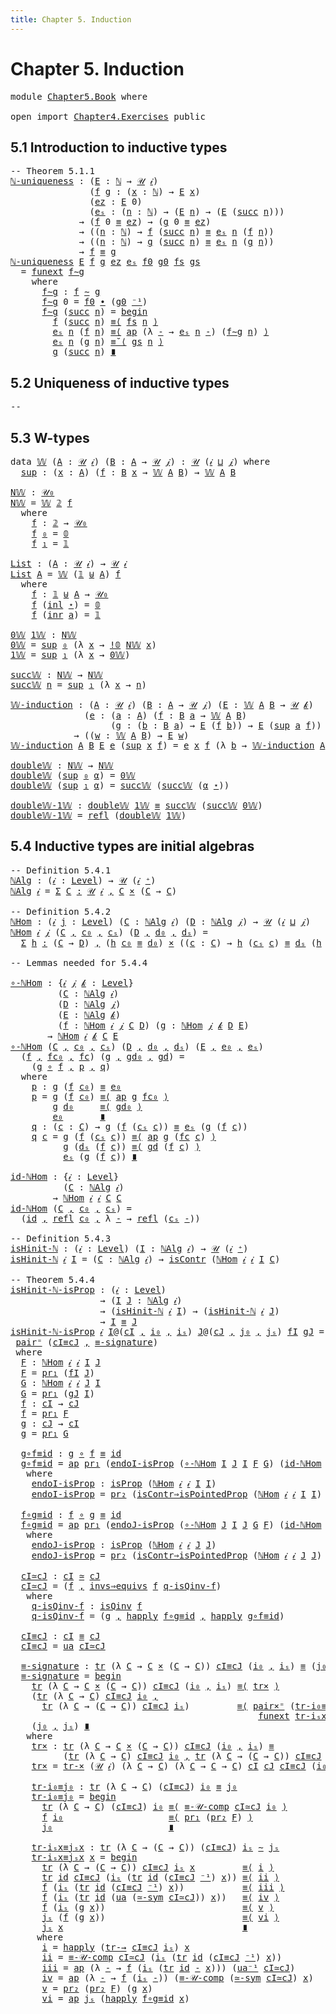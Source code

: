 ```yaml
---
title: Chapter 5. Induction
---
```


# Chapter 5. Induction

<pre class="Agda"><a id="70" class="Keyword">module</a> <a id="77" href="Chapter5.Book.html" class="Module">Chapter5.Book</a> <a id="91" class="Keyword">where</a>

<a id="98" class="Keyword">open</a> <a id="103" class="Keyword">import</a> <a id="110" href="Chapter4.Exercises.html" class="Module">Chapter4.Exercises</a> <a id="129" class="Keyword">public</a>
</pre>
## 5.1 Introduction to inductive types

<pre class="Agda"><a id="189" class="Comment">-- Theorem 5.1.1</a>
<a id="ℕ-uniqueness"></a><a id="206" href="Chapter5.Book.html#206" class="Function">ℕ-uniqueness</a> <a id="219" class="Symbol">:</a> <a id="221" class="Symbol">(</a><a id="222" href="Chapter5.Book.html#222" class="Bound">E</a> <a id="224" class="Symbol">:</a> <a id="226" href="Chapter1.Book.html#3110" class="Datatype">ℕ</a> <a id="228" class="Symbol">→</a> <a id="230" href="Chapter1.Book.html#343" class="Function">𝒰</a> <a id="232" href="Chapter1.Book.html#328" class="Generalizable">𝒾</a><a id="233" class="Symbol">)</a>
               <a id="250" class="Symbol">(</a><a id="251" href="Chapter5.Book.html#251" class="Bound">f</a> <a id="253" href="Chapter5.Book.html#253" class="Bound">g</a> <a id="255" class="Symbol">:</a> <a id="257" class="Symbol">(</a><a id="258" href="Chapter5.Book.html#258" class="Bound">x</a> <a id="260" class="Symbol">:</a> <a id="262" href="Chapter1.Book.html#3110" class="Datatype">ℕ</a><a id="263" class="Symbol">)</a> <a id="265" class="Symbol">→</a> <a id="267" href="Chapter5.Book.html#222" class="Bound">E</a> <a id="269" href="Chapter5.Book.html#258" class="Bound">x</a><a id="270" class="Symbol">)</a>
               <a id="287" class="Symbol">(</a><a id="288" href="Chapter5.Book.html#288" class="Bound">ez</a> <a id="291" class="Symbol">:</a> <a id="293" href="Chapter5.Book.html#222" class="Bound">E</a> <a id="295" class="Number">0</a><a id="296" class="Symbol">)</a>
               <a id="313" class="Symbol">(</a><a id="314" href="Chapter5.Book.html#314" class="Bound">eₛ</a> <a id="317" class="Symbol">:</a> <a id="319" class="Symbol">(</a><a id="320" href="Chapter5.Book.html#320" class="Bound">n</a> <a id="322" class="Symbol">:</a> <a id="324" href="Chapter1.Book.html#3110" class="Datatype">ℕ</a><a id="325" class="Symbol">)</a> <a id="327" class="Symbol">→</a> <a id="329" class="Symbol">(</a><a id="330" href="Chapter5.Book.html#222" class="Bound">E</a> <a id="332" href="Chapter5.Book.html#320" class="Bound">n</a><a id="333" class="Symbol">)</a> <a id="335" class="Symbol">→</a> <a id="337" class="Symbol">(</a><a id="338" href="Chapter5.Book.html#222" class="Bound">E</a> <a id="340" class="Symbol">(</a><a id="341" href="Chapter1.Book.html#3136" class="InductiveConstructor">succ</a> <a id="346" href="Chapter5.Book.html#320" class="Bound">n</a><a id="347" class="Symbol">)))</a>
             <a id="364" class="Symbol">→</a> <a id="366" class="Symbol">(</a><a id="367" href="Chapter5.Book.html#251" class="Bound">f</a> <a id="369" class="Number">0</a> <a id="371" href="Chapter1.Book.html#4040" class="Function Operator">≡</a> <a id="373" href="Chapter5.Book.html#288" class="Bound">ez</a><a id="375" class="Symbol">)</a> <a id="377" class="Symbol">→</a> <a id="379" class="Symbol">(</a><a id="380" href="Chapter5.Book.html#253" class="Bound">g</a> <a id="382" class="Number">0</a> <a id="384" href="Chapter1.Book.html#4040" class="Function Operator">≡</a> <a id="386" href="Chapter5.Book.html#288" class="Bound">ez</a><a id="388" class="Symbol">)</a>
             <a id="403" class="Symbol">→</a> <a id="405" class="Symbol">((</a><a id="407" href="Chapter5.Book.html#407" class="Bound">n</a> <a id="409" class="Symbol">:</a> <a id="411" href="Chapter1.Book.html#3110" class="Datatype">ℕ</a><a id="412" class="Symbol">)</a> <a id="414" class="Symbol">→</a> <a id="416" href="Chapter5.Book.html#251" class="Bound">f</a> <a id="418" class="Symbol">(</a><a id="419" href="Chapter1.Book.html#3136" class="InductiveConstructor">succ</a> <a id="424" href="Chapter5.Book.html#407" class="Bound">n</a><a id="425" class="Symbol">)</a> <a id="427" href="Chapter1.Book.html#4040" class="Function Operator">≡</a> <a id="429" href="Chapter5.Book.html#314" class="Bound">eₛ</a> <a id="432" href="Chapter5.Book.html#407" class="Bound">n</a> <a id="434" class="Symbol">(</a><a id="435" href="Chapter5.Book.html#251" class="Bound">f</a> <a id="437" href="Chapter5.Book.html#407" class="Bound">n</a><a id="438" class="Symbol">))</a>
             <a id="454" class="Symbol">→</a> <a id="456" class="Symbol">((</a><a id="458" href="Chapter5.Book.html#458" class="Bound">n</a> <a id="460" class="Symbol">:</a> <a id="462" href="Chapter1.Book.html#3110" class="Datatype">ℕ</a><a id="463" class="Symbol">)</a> <a id="465" class="Symbol">→</a> <a id="467" href="Chapter5.Book.html#253" class="Bound">g</a> <a id="469" class="Symbol">(</a><a id="470" href="Chapter1.Book.html#3136" class="InductiveConstructor">succ</a> <a id="475" href="Chapter5.Book.html#458" class="Bound">n</a><a id="476" class="Symbol">)</a> <a id="478" href="Chapter1.Book.html#4040" class="Function Operator">≡</a> <a id="480" href="Chapter5.Book.html#314" class="Bound">eₛ</a> <a id="483" href="Chapter5.Book.html#458" class="Bound">n</a> <a id="485" class="Symbol">(</a><a id="486" href="Chapter5.Book.html#253" class="Bound">g</a> <a id="488" href="Chapter5.Book.html#458" class="Bound">n</a><a id="489" class="Symbol">))</a>
             <a id="505" class="Symbol">→</a> <a id="507" href="Chapter5.Book.html#251" class="Bound">f</a> <a id="509" href="Chapter1.Book.html#4040" class="Function Operator">≡</a> <a id="511" href="Chapter5.Book.html#253" class="Bound">g</a>
<a id="513" href="Chapter5.Book.html#206" class="Function">ℕ-uniqueness</a> <a id="526" href="Chapter5.Book.html#526" class="Bound">E</a> <a id="528" href="Chapter5.Book.html#528" class="Bound">f</a> <a id="530" href="Chapter5.Book.html#530" class="Bound">g</a> <a id="532" href="Chapter5.Book.html#532" class="Bound">ez</a> <a id="535" href="Chapter5.Book.html#535" class="Bound">eₛ</a> <a id="538" href="Chapter5.Book.html#538" class="Bound">f0</a> <a id="541" href="Chapter5.Book.html#541" class="Bound">g0</a> <a id="544" href="Chapter5.Book.html#544" class="Bound">fs</a> <a id="547" href="Chapter5.Book.html#547" class="Bound">gs</a>
  <a id="552" class="Symbol">=</a> <a id="554" href="Chapter2.Book.html#14996" class="Function">funext</a> <a id="561" href="Chapter5.Book.html#581" class="Function">f∼g</a>
    <a id="569" class="Keyword">where</a>
      <a id="581" href="Chapter5.Book.html#581" class="Function">f∼g</a> <a id="585" class="Symbol">:</a> <a id="587" href="Chapter5.Book.html#528" class="Bound">f</a> <a id="589" href="Chapter2.Book.html#5694" class="Function Operator">∼</a> <a id="591" href="Chapter5.Book.html#530" class="Bound">g</a>
      <a id="599" href="Chapter5.Book.html#581" class="Function">f∼g</a> <a id="603" class="Number">0</a> <a id="605" class="Symbol">=</a> <a id="607" href="Chapter5.Book.html#538" class="Bound">f0</a> <a id="610" href="Chapter2.Book.html#358" class="Function Operator">∙</a> <a id="612" class="Symbol">(</a><a id="613" href="Chapter5.Book.html#541" class="Bound">g0</a> <a id="616" href="Chapter2.Book.html#263" class="Function Operator">⁻¹</a><a id="618" class="Symbol">)</a>
      <a id="626" href="Chapter5.Book.html#581" class="Function">f∼g</a> <a id="630" class="Symbol">(</a><a id="631" href="Chapter1.Book.html#3136" class="InductiveConstructor">succ</a> <a id="636" href="Chapter5.Book.html#636" class="Bound">n</a><a id="637" class="Symbol">)</a> <a id="639" class="Symbol">=</a> <a id="641" href="Chapter2.Book.html#678" class="Function Operator">begin</a>
        <a id="655" href="Chapter5.Book.html#528" class="Bound">f</a> <a id="657" class="Symbol">(</a><a id="658" href="Chapter1.Book.html#3136" class="InductiveConstructor">succ</a> <a id="663" href="Chapter5.Book.html#636" class="Bound">n</a><a id="664" class="Symbol">)</a> <a id="666" href="Chapter2.Book.html#820" class="Function">≡⟨</a> <a id="669" href="Chapter5.Book.html#544" class="Bound">fs</a> <a id="672" href="Chapter5.Book.html#636" class="Bound">n</a> <a id="674" href="Chapter2.Book.html#820" class="Function">⟩</a>
        <a id="684" href="Chapter5.Book.html#535" class="Bound">eₛ</a> <a id="687" href="Chapter5.Book.html#636" class="Bound">n</a> <a id="689" class="Symbol">(</a><a id="690" href="Chapter5.Book.html#528" class="Bound">f</a> <a id="692" href="Chapter5.Book.html#636" class="Bound">n</a><a id="693" class="Symbol">)</a> <a id="695" href="Chapter2.Book.html#820" class="Function">≡⟨</a> <a id="698" href="Chapter2.Book.html#2437" class="Function">ap</a> <a id="701" class="Symbol">(λ</a> <a id="704" href="Chapter5.Book.html#704" class="Bound">-</a> <a id="706" class="Symbol">→</a> <a id="708" href="Chapter5.Book.html#535" class="Bound">eₛ</a> <a id="711" href="Chapter5.Book.html#636" class="Bound">n</a> <a id="713" href="Chapter5.Book.html#704" class="Bound">-</a><a id="714" class="Symbol">)</a> <a id="716" class="Symbol">(</a><a id="717" href="Chapter5.Book.html#581" class="Function">f∼g</a> <a id="721" href="Chapter5.Book.html#636" class="Bound">n</a><a id="722" class="Symbol">)</a> <a id="724" href="Chapter2.Book.html#820" class="Function">⟩</a>
        <a id="734" href="Chapter5.Book.html#535" class="Bound">eₛ</a> <a id="737" href="Chapter5.Book.html#636" class="Bound">n</a> <a id="739" class="Symbol">(</a><a id="740" href="Chapter5.Book.html#530" class="Bound">g</a> <a id="742" href="Chapter5.Book.html#636" class="Bound">n</a><a id="743" class="Symbol">)</a> <a id="745" href="Chapter2.Book.html#948" class="Function">≡˘⟨</a> <a id="749" href="Chapter5.Book.html#547" class="Bound">gs</a> <a id="752" href="Chapter5.Book.html#636" class="Bound">n</a> <a id="754" href="Chapter2.Book.html#948" class="Function">⟩</a>
        <a id="764" href="Chapter5.Book.html#530" class="Bound">g</a> <a id="766" class="Symbol">(</a><a id="767" href="Chapter1.Book.html#3136" class="InductiveConstructor">succ</a> <a id="772" href="Chapter5.Book.html#636" class="Bound">n</a><a id="773" class="Symbol">)</a> <a id="775" href="Chapter2.Book.html#1114" class="Function Operator">∎</a>
</pre>
## 5.2 Uniqueness of inductive types

<pre class="Agda"><a id="828" class="Comment">--</a>
</pre>
## 5.3 W-types

<pre class="Agda"><a id="860" class="Keyword">data</a> <a id="𝕎"></a><a id="865" href="Chapter5.Book.html#865" class="Datatype">𝕎</a> <a id="867" class="Symbol">(</a><a id="868" href="Chapter5.Book.html#868" class="Bound">A</a> <a id="870" class="Symbol">:</a> <a id="872" href="Chapter1.Book.html#343" class="Function">𝒰</a> <a id="874" href="Chapter1.Book.html#328" class="Generalizable">𝒾</a><a id="875" class="Symbol">)</a> <a id="877" class="Symbol">(</a><a id="878" href="Chapter5.Book.html#878" class="Bound">B</a> <a id="880" class="Symbol">:</a> <a id="882" href="Chapter5.Book.html#868" class="Bound">A</a> <a id="884" class="Symbol">→</a> <a id="886" href="Chapter1.Book.html#343" class="Function">𝒰</a> <a id="888" href="Chapter1.Book.html#330" class="Generalizable">𝒿</a><a id="889" class="Symbol">)</a> <a id="891" class="Symbol">:</a> <a id="893" href="Chapter1.Book.html#343" class="Function">𝒰</a> <a id="895" class="Symbol">(</a><a id="896" href="Chapter5.Book.html#874" class="Bound">𝒾</a> <a id="898" href="Agda.Primitive.html#810" class="Primitive Operator">⊔</a> <a id="900" href="Chapter5.Book.html#888" class="Bound">𝒿</a><a id="901" class="Symbol">)</a> <a id="903" class="Keyword">where</a>
  <a id="𝕎.sup"></a><a id="911" href="Chapter5.Book.html#911" class="InductiveConstructor">sup</a> <a id="915" class="Symbol">:</a> <a id="917" class="Symbol">(</a><a id="918" href="Chapter5.Book.html#918" class="Bound">x</a> <a id="920" class="Symbol">:</a> <a id="922" href="Chapter5.Book.html#868" class="Bound">A</a><a id="923" class="Symbol">)</a> <a id="925" class="Symbol">(</a><a id="926" href="Chapter5.Book.html#926" class="Bound">f</a> <a id="928" class="Symbol">:</a> <a id="930" href="Chapter5.Book.html#878" class="Bound">B</a> <a id="932" href="Chapter5.Book.html#918" class="Bound">x</a> <a id="934" class="Symbol">→</a> <a id="936" href="Chapter5.Book.html#865" class="Datatype">𝕎</a> <a id="938" href="Chapter5.Book.html#868" class="Bound">A</a> <a id="940" href="Chapter5.Book.html#878" class="Bound">B</a><a id="941" class="Symbol">)</a> <a id="943" class="Symbol">→</a> <a id="945" href="Chapter5.Book.html#865" class="Datatype">𝕎</a> <a id="947" href="Chapter5.Book.html#868" class="Bound">A</a> <a id="949" href="Chapter5.Book.html#878" class="Bound">B</a>

<a id="N𝕎"></a><a id="952" href="Chapter5.Book.html#952" class="Function">N𝕎</a> <a id="955" class="Symbol">:</a> <a id="957" href="Chapter1.Book.html#394" class="Function">𝒰₀</a>
<a id="960" href="Chapter5.Book.html#952" class="Function">N𝕎</a> <a id="963" class="Symbol">=</a> <a id="965" href="Chapter5.Book.html#865" class="Datatype">𝕎</a> <a id="967" href="Chapter1.Book.html#2832" class="Function">𝟚</a> <a id="969" href="Chapter5.Book.html#983" class="Function">f</a>
  <a id="973" class="Keyword">where</a>
    <a id="983" href="Chapter5.Book.html#983" class="Function">f</a> <a id="985" class="Symbol">:</a> <a id="987" href="Chapter1.Book.html#2832" class="Function">𝟚</a> <a id="989" class="Symbol">→</a> <a id="991" href="Chapter1.Book.html#394" class="Function">𝒰₀</a>
    <a id="998" href="Chapter5.Book.html#983" class="Function">f</a> <a id="1000" href="Chapter1.Book.html#2858" class="InductiveConstructor">₀</a> <a id="1002" class="Symbol">=</a> <a id="1004" href="Chapter1.Book.html#2655" class="Datatype">𝟘</a>
    <a id="1010" href="Chapter5.Book.html#983" class="Function">f</a> <a id="1012" href="Chapter1.Book.html#2876" class="InductiveConstructor">₁</a> <a id="1014" class="Symbol">=</a> <a id="1016" href="Chapter1.Book.html#1297" class="Datatype">𝟙</a>

<a id="List"></a><a id="1019" href="Chapter5.Book.html#1019" class="Function">List</a> <a id="1024" class="Symbol">:</a> <a id="1026" class="Symbol">(</a><a id="1027" href="Chapter5.Book.html#1027" class="Bound">A</a> <a id="1029" class="Symbol">:</a> <a id="1031" href="Chapter1.Book.html#343" class="Function">𝒰</a> <a id="1033" href="Chapter1.Book.html#328" class="Generalizable">𝒾</a><a id="1034" class="Symbol">)</a> <a id="1036" class="Symbol">→</a> <a id="1038" href="Chapter1.Book.html#343" class="Function">𝒰</a> <a id="1040" href="Chapter1.Book.html#328" class="Generalizable">𝒾</a>
<a id="1042" href="Chapter5.Book.html#1019" class="Function">List</a> <a id="1047" href="Chapter5.Book.html#1047" class="Bound">A</a> <a id="1049" class="Symbol">=</a> <a id="1051" href="Chapter5.Book.html#865" class="Datatype">𝕎</a> <a id="1053" class="Symbol">(</a><a id="1054" href="Chapter1.Book.html#1297" class="Datatype">𝟙</a> <a id="1056" href="Chapter1.Book.html#2219" class="Datatype Operator">⊎</a> <a id="1058" href="Chapter5.Book.html#1047" class="Bound">A</a><a id="1059" class="Symbol">)</a> <a id="1061" href="Chapter5.Book.html#1075" class="Function">f</a>
  <a id="1065" class="Keyword">where</a>
    <a id="1075" href="Chapter5.Book.html#1075" class="Function">f</a> <a id="1077" class="Symbol">:</a> <a id="1079" href="Chapter1.Book.html#1297" class="Datatype">𝟙</a> <a id="1081" href="Chapter1.Book.html#2219" class="Datatype Operator">⊎</a> <a id="1083" href="Chapter5.Book.html#1047" class="Bound">A</a> <a id="1085" class="Symbol">→</a> <a id="1087" href="Chapter1.Book.html#394" class="Function">𝒰₀</a>
    <a id="1094" href="Chapter5.Book.html#1075" class="Function">f</a> <a id="1096" class="Symbol">(</a><a id="1097" href="Chapter1.Book.html#2262" class="InductiveConstructor">inl</a> <a id="1101" href="Chapter1.Book.html#1312" class="InductiveConstructor">⋆</a><a id="1102" class="Symbol">)</a> <a id="1104" class="Symbol">=</a> <a id="1106" href="Chapter1.Book.html#2655" class="Datatype">𝟘</a>
    <a id="1112" href="Chapter5.Book.html#1075" class="Function">f</a> <a id="1114" class="Symbol">(</a><a id="1115" href="Chapter1.Book.html#2279" class="InductiveConstructor">inr</a> <a id="1119" href="Chapter5.Book.html#1119" class="Bound">a</a><a id="1120" class="Symbol">)</a> <a id="1122" class="Symbol">=</a> <a id="1124" href="Chapter1.Book.html#1297" class="Datatype">𝟙</a>

<a id="0𝕎"></a><a id="1127" href="Chapter5.Book.html#1127" class="Function">0𝕎</a> <a id="1𝕎"></a><a id="1130" href="Chapter5.Book.html#1130" class="Function">1𝕎</a> <a id="1133" class="Symbol">:</a> <a id="1135" href="Chapter5.Book.html#952" class="Function">N𝕎</a>
<a id="1138" href="Chapter5.Book.html#1127" class="Function">0𝕎</a> <a id="1141" class="Symbol">=</a> <a id="1143" href="Chapter5.Book.html#911" class="InductiveConstructor">sup</a> <a id="1147" href="Chapter1.Book.html#2858" class="InductiveConstructor">₀</a> <a id="1149" class="Symbol">(λ</a> <a id="1152" href="Chapter5.Book.html#1152" class="Bound">x</a> <a id="1154" class="Symbol">→</a> <a id="1156" href="Chapter1.Book.html#2736" class="Function">!𝟘</a> <a id="1159" href="Chapter5.Book.html#952" class="Function">N𝕎</a> <a id="1162" href="Chapter5.Book.html#1152" class="Bound">x</a><a id="1163" class="Symbol">)</a>
<a id="1165" href="Chapter5.Book.html#1130" class="Function">1𝕎</a> <a id="1168" class="Symbol">=</a> <a id="1170" href="Chapter5.Book.html#911" class="InductiveConstructor">sup</a> <a id="1174" href="Chapter1.Book.html#2876" class="InductiveConstructor">₁</a> <a id="1176" class="Symbol">(λ</a> <a id="1179" href="Chapter5.Book.html#1179" class="Bound">x</a> <a id="1181" class="Symbol">→</a> <a id="1183" href="Chapter5.Book.html#1127" class="Function">0𝕎</a><a id="1185" class="Symbol">)</a>

<a id="succ𝕎"></a><a id="1188" href="Chapter5.Book.html#1188" class="Function">succ𝕎</a> <a id="1194" class="Symbol">:</a> <a id="1196" href="Chapter5.Book.html#952" class="Function">N𝕎</a> <a id="1199" class="Symbol">→</a> <a id="1201" href="Chapter5.Book.html#952" class="Function">N𝕎</a>
<a id="1204" href="Chapter5.Book.html#1188" class="Function">succ𝕎</a> <a id="1210" href="Chapter5.Book.html#1210" class="Bound">n</a> <a id="1212" class="Symbol">=</a> <a id="1214" href="Chapter5.Book.html#911" class="InductiveConstructor">sup</a> <a id="1218" href="Chapter1.Book.html#2876" class="InductiveConstructor">₁</a> <a id="1220" class="Symbol">(λ</a> <a id="1223" href="Chapter5.Book.html#1223" class="Bound">x</a> <a id="1225" class="Symbol">→</a> <a id="1227" href="Chapter5.Book.html#1210" class="Bound">n</a><a id="1228" class="Symbol">)</a>

<a id="𝕎-induction"></a><a id="1231" href="Chapter5.Book.html#1231" class="Function">𝕎-induction</a> <a id="1243" class="Symbol">:</a> <a id="1245" class="Symbol">(</a><a id="1246" href="Chapter5.Book.html#1246" class="Bound">A</a> <a id="1248" class="Symbol">:</a> <a id="1250" href="Chapter1.Book.html#343" class="Function">𝒰</a> <a id="1252" href="Chapter1.Book.html#328" class="Generalizable">𝒾</a><a id="1253" class="Symbol">)</a> <a id="1255" class="Symbol">(</a><a id="1256" href="Chapter5.Book.html#1256" class="Bound">B</a> <a id="1258" class="Symbol">:</a> <a id="1260" href="Chapter5.Book.html#1246" class="Bound">A</a> <a id="1262" class="Symbol">→</a> <a id="1264" href="Chapter1.Book.html#343" class="Function">𝒰</a> <a id="1266" href="Chapter1.Book.html#330" class="Generalizable">𝒿</a><a id="1267" class="Symbol">)</a> <a id="1269" class="Symbol">(</a><a id="1270" href="Chapter5.Book.html#1270" class="Bound">E</a> <a id="1272" class="Symbol">:</a> <a id="1274" href="Chapter5.Book.html#865" class="Datatype">𝕎</a> <a id="1276" href="Chapter5.Book.html#1246" class="Bound">A</a> <a id="1278" href="Chapter5.Book.html#1256" class="Bound">B</a> <a id="1280" class="Symbol">→</a> <a id="1282" href="Chapter1.Book.html#343" class="Function">𝒰</a> <a id="1284" href="Chapter1.Book.html#332" class="Generalizable">𝓀</a><a id="1285" class="Symbol">)</a>
              <a id="1301" class="Symbol">(</a><a id="1302" href="Chapter5.Book.html#1302" class="Bound">e</a> <a id="1304" class="Symbol">:</a> <a id="1306" class="Symbol">(</a><a id="1307" href="Chapter5.Book.html#1307" class="Bound">a</a> <a id="1309" class="Symbol">:</a> <a id="1311" href="Chapter5.Book.html#1246" class="Bound">A</a><a id="1312" class="Symbol">)</a> <a id="1314" class="Symbol">(</a><a id="1315" href="Chapter5.Book.html#1315" class="Bound">f</a> <a id="1317" class="Symbol">:</a> <a id="1319" href="Chapter5.Book.html#1256" class="Bound">B</a> <a id="1321" href="Chapter5.Book.html#1307" class="Bound">a</a> <a id="1323" class="Symbol">→</a> <a id="1325" href="Chapter5.Book.html#865" class="Datatype">𝕎</a> <a id="1327" href="Chapter5.Book.html#1246" class="Bound">A</a> <a id="1329" href="Chapter5.Book.html#1256" class="Bound">B</a><a id="1330" class="Symbol">)</a>
                   <a id="1351" class="Symbol">(</a><a id="1352" href="Chapter5.Book.html#1352" class="Bound">g</a> <a id="1354" class="Symbol">:</a> <a id="1356" class="Symbol">(</a><a id="1357" href="Chapter5.Book.html#1357" class="Bound">b</a> <a id="1359" class="Symbol">:</a> <a id="1361" href="Chapter5.Book.html#1256" class="Bound">B</a> <a id="1363" href="Chapter5.Book.html#1307" class="Bound">a</a><a id="1364" class="Symbol">)</a> <a id="1366" class="Symbol">→</a> <a id="1368" href="Chapter5.Book.html#1270" class="Bound">E</a> <a id="1370" class="Symbol">(</a><a id="1371" href="Chapter5.Book.html#1315" class="Bound">f</a> <a id="1373" href="Chapter5.Book.html#1357" class="Bound">b</a><a id="1374" class="Symbol">))</a> <a id="1377" class="Symbol">→</a> <a id="1379" href="Chapter5.Book.html#1270" class="Bound">E</a> <a id="1381" class="Symbol">(</a><a id="1382" href="Chapter5.Book.html#911" class="InductiveConstructor">sup</a> <a id="1386" href="Chapter5.Book.html#1307" class="Bound">a</a> <a id="1388" href="Chapter5.Book.html#1315" class="Bound">f</a><a id="1389" class="Symbol">))</a>
            <a id="1404" class="Symbol">→</a> <a id="1406" class="Symbol">((</a><a id="1408" href="Chapter5.Book.html#1408" class="Bound">w</a> <a id="1410" class="Symbol">:</a> <a id="1412" href="Chapter5.Book.html#865" class="Datatype">𝕎</a> <a id="1414" href="Chapter5.Book.html#1246" class="Bound">A</a> <a id="1416" href="Chapter5.Book.html#1256" class="Bound">B</a><a id="1417" class="Symbol">)</a> <a id="1419" class="Symbol">→</a> <a id="1421" href="Chapter5.Book.html#1270" class="Bound">E</a> <a id="1423" href="Chapter5.Book.html#1408" class="Bound">w</a><a id="1424" class="Symbol">)</a>
<a id="1426" href="Chapter5.Book.html#1231" class="Function">𝕎-induction</a> <a id="1438" href="Chapter5.Book.html#1438" class="Bound">A</a> <a id="1440" href="Chapter5.Book.html#1440" class="Bound">B</a> <a id="1442" href="Chapter5.Book.html#1442" class="Bound">E</a> <a id="1444" href="Chapter5.Book.html#1444" class="Bound">e</a> <a id="1446" class="Symbol">(</a><a id="1447" href="Chapter5.Book.html#911" class="InductiveConstructor">sup</a> <a id="1451" href="Chapter5.Book.html#1451" class="Bound">x</a> <a id="1453" href="Chapter5.Book.html#1453" class="Bound">f</a><a id="1454" class="Symbol">)</a> <a id="1456" class="Symbol">=</a> <a id="1458" href="Chapter5.Book.html#1444" class="Bound">e</a> <a id="1460" href="Chapter5.Book.html#1451" class="Bound">x</a> <a id="1462" href="Chapter5.Book.html#1453" class="Bound">f</a> <a id="1464" class="Symbol">(λ</a> <a id="1467" href="Chapter5.Book.html#1467" class="Bound">b</a> <a id="1469" class="Symbol">→</a> <a id="1471" href="Chapter5.Book.html#1231" class="Function">𝕎-induction</a> <a id="1483" href="Chapter5.Book.html#1438" class="Bound">A</a> <a id="1485" href="Chapter5.Book.html#1440" class="Bound">B</a> <a id="1487" href="Chapter5.Book.html#1442" class="Bound">E</a> <a id="1489" href="Chapter5.Book.html#1444" class="Bound">e</a> <a id="1491" class="Symbol">(</a><a id="1492" href="Chapter5.Book.html#1453" class="Bound">f</a> <a id="1494" href="Chapter5.Book.html#1467" class="Bound">b</a><a id="1495" class="Symbol">))</a>

<a id="double𝕎"></a><a id="1499" href="Chapter5.Book.html#1499" class="Function">double𝕎</a> <a id="1507" class="Symbol">:</a> <a id="1509" href="Chapter5.Book.html#952" class="Function">N𝕎</a> <a id="1512" class="Symbol">→</a> <a id="1514" href="Chapter5.Book.html#952" class="Function">N𝕎</a>
<a id="1517" href="Chapter5.Book.html#1499" class="Function">double𝕎</a> <a id="1525" class="Symbol">(</a><a id="1526" href="Chapter5.Book.html#911" class="InductiveConstructor">sup</a> <a id="1530" href="Chapter1.Book.html#2858" class="InductiveConstructor">₀</a> <a id="1532" href="Chapter5.Book.html#1532" class="Bound">α</a><a id="1533" class="Symbol">)</a> <a id="1535" class="Symbol">=</a> <a id="1537" href="Chapter5.Book.html#1127" class="Function">0𝕎</a>
<a id="1540" href="Chapter5.Book.html#1499" class="Function">double𝕎</a> <a id="1548" class="Symbol">(</a><a id="1549" href="Chapter5.Book.html#911" class="InductiveConstructor">sup</a> <a id="1553" href="Chapter1.Book.html#2876" class="InductiveConstructor">₁</a> <a id="1555" href="Chapter5.Book.html#1555" class="Bound">α</a><a id="1556" class="Symbol">)</a> <a id="1558" class="Symbol">=</a> <a id="1560" href="Chapter5.Book.html#1188" class="Function">succ𝕎</a> <a id="1566" class="Symbol">(</a><a id="1567" href="Chapter5.Book.html#1188" class="Function">succ𝕎</a> <a id="1573" class="Symbol">(</a><a id="1574" href="Chapter5.Book.html#1555" class="Bound">α</a> <a id="1576" href="Chapter1.Book.html#1312" class="InductiveConstructor">⋆</a><a id="1577" class="Symbol">))</a>

<a id="double𝕎-1𝕎"></a><a id="1581" href="Chapter5.Book.html#1581" class="Function">double𝕎-1𝕎</a> <a id="1592" class="Symbol">:</a> <a id="1594" href="Chapter5.Book.html#1499" class="Function">double𝕎</a> <a id="1602" href="Chapter5.Book.html#1130" class="Function">1𝕎</a> <a id="1605" href="Chapter1.Book.html#4040" class="Function Operator">≡</a> <a id="1607" href="Chapter5.Book.html#1188" class="Function">succ𝕎</a> <a id="1613" class="Symbol">(</a><a id="1614" href="Chapter5.Book.html#1188" class="Function">succ𝕎</a> <a id="1620" href="Chapter5.Book.html#1127" class="Function">0𝕎</a><a id="1622" class="Symbol">)</a>
<a id="1624" href="Chapter5.Book.html#1581" class="Function">double𝕎-1𝕎</a> <a id="1635" class="Symbol">=</a> <a id="1637" href="Chapter1.Book.html#4000" class="InductiveConstructor">refl</a> <a id="1642" class="Symbol">(</a><a id="1643" href="Chapter5.Book.html#1499" class="Function">double𝕎</a> <a id="1651" href="Chapter5.Book.html#1130" class="Function">1𝕎</a><a id="1653" class="Symbol">)</a>
</pre>
## 5.4 Inductive types are initial algebras

<pre class="Agda"><a id="1713" class="Comment">-- Definition 5.4.1</a>
<a id="ℕAlg"></a><a id="1733" href="Chapter5.Book.html#1733" class="Function">ℕAlg</a> <a id="1738" class="Symbol">:</a> <a id="1740" class="Symbol">(</a><a id="1741" href="Chapter5.Book.html#1741" class="Bound">𝒾</a> <a id="1743" class="Symbol">:</a> <a id="1745" href="Agda.Primitive.html#597" class="Postulate">Level</a><a id="1750" class="Symbol">)</a> <a id="1752" class="Symbol">→</a> <a id="1754" href="Chapter1.Book.html#343" class="Function">𝒰</a> <a id="1756" class="Symbol">(</a><a id="1757" href="Chapter5.Book.html#1741" class="Bound">𝒾</a> <a id="1759" href="Agda.Primitive.html#780" class="Primitive Operator">⁺</a><a id="1760" class="Symbol">)</a>
<a id="1762" href="Chapter5.Book.html#1733" class="Function">ℕAlg</a> <a id="1767" href="Chapter5.Book.html#1767" class="Bound">𝒾</a> <a id="1769" class="Symbol">=</a> <a id="1771" href="Chapter1.Book.html#1548" class="Function">Σ</a> <a id="1773" href="Chapter5.Book.html#1773" class="Bound">C</a> <a id="1775" href="Chapter1.Book.html#1548" class="Function">꞉</a> <a id="1777" href="Chapter1.Book.html#343" class="Function">𝒰</a> <a id="1779" href="Chapter5.Book.html#1767" class="Bound">𝒾</a> <a id="1781" href="Chapter1.Book.html#1548" class="Function">,</a> <a id="1783" href="Chapter5.Book.html#1773" class="Bound">C</a> <a id="1785" href="Chapter1.Book.html#1653" class="Function Operator">×</a> <a id="1787" class="Symbol">(</a><a id="1788" href="Chapter5.Book.html#1773" class="Bound">C</a> <a id="1790" class="Symbol">→</a> <a id="1792" href="Chapter5.Book.html#1773" class="Bound">C</a><a id="1793" class="Symbol">)</a>

<a id="1796" class="Comment">-- Definition 5.4.2</a>
<a id="ℕHom"></a><a id="1816" href="Chapter5.Book.html#1816" class="Function">ℕHom</a> <a id="1821" class="Symbol">:</a> <a id="1823" class="Symbol">(</a><a id="1824" href="Chapter5.Book.html#1824" class="Bound">𝒾</a> <a id="1826" href="Chapter5.Book.html#1826" class="Bound">j</a> <a id="1828" class="Symbol">:</a> <a id="1830" href="Agda.Primitive.html#597" class="Postulate">Level</a><a id="1835" class="Symbol">)</a> <a id="1837" class="Symbol">(</a><a id="1838" href="Chapter5.Book.html#1838" class="Bound">C</a> <a id="1840" class="Symbol">:</a> <a id="1842" href="Chapter5.Book.html#1733" class="Function">ℕAlg</a> <a id="1847" href="Chapter5.Book.html#1824" class="Bound">𝒾</a><a id="1848" class="Symbol">)</a> <a id="1850" class="Symbol">(</a><a id="1851" href="Chapter5.Book.html#1851" class="Bound">D</a> <a id="1853" class="Symbol">:</a> <a id="1855" href="Chapter5.Book.html#1733" class="Function">ℕAlg</a> <a id="1860" href="Chapter1.Book.html#330" class="Generalizable">𝒿</a><a id="1861" class="Symbol">)</a> <a id="1863" class="Symbol">→</a> <a id="1865" href="Chapter1.Book.html#343" class="Function">𝒰</a> <a id="1867" class="Symbol">(</a><a id="1868" href="Chapter5.Book.html#1824" class="Bound">𝒾</a> <a id="1870" href="Agda.Primitive.html#810" class="Primitive Operator">⊔</a> <a id="1872" href="Chapter1.Book.html#330" class="Generalizable">𝒿</a><a id="1873" class="Symbol">)</a>
<a id="1875" href="Chapter5.Book.html#1816" class="Function">ℕHom</a> <a id="1880" href="Chapter5.Book.html#1880" class="Bound">𝒾</a> <a id="1882" href="Chapter5.Book.html#1882" class="Bound">𝒿</a> <a id="1884" class="Symbol">(</a><a id="1885" href="Chapter5.Book.html#1885" class="Bound">C</a> <a id="1887" href="Chapter1.Book.html#1499" class="InductiveConstructor Operator">,</a> <a id="1889" href="Chapter5.Book.html#1889" class="Bound">c₀</a> <a id="1892" href="Chapter1.Book.html#1499" class="InductiveConstructor Operator">,</a> <a id="1894" href="Chapter5.Book.html#1894" class="Bound">cₛ</a><a id="1896" class="Symbol">)</a> <a id="1898" class="Symbol">(</a><a id="1899" href="Chapter5.Book.html#1899" class="Bound">D</a> <a id="1901" href="Chapter1.Book.html#1499" class="InductiveConstructor Operator">,</a> <a id="1903" href="Chapter5.Book.html#1903" class="Bound">d₀</a> <a id="1906" href="Chapter1.Book.html#1499" class="InductiveConstructor Operator">,</a> <a id="1908" href="Chapter5.Book.html#1908" class="Bound">dₛ</a><a id="1910" class="Symbol">)</a> <a id="1912" class="Symbol">=</a>
  <a id="1916" href="Chapter1.Book.html#1548" class="Function">Σ</a> <a id="1918" href="Chapter5.Book.html#1918" class="Bound">h</a> <a id="1920" href="Chapter1.Book.html#1548" class="Function">꞉</a> <a id="1922" class="Symbol">(</a><a id="1923" href="Chapter5.Book.html#1885" class="Bound">C</a> <a id="1925" class="Symbol">→</a> <a id="1927" href="Chapter5.Book.html#1899" class="Bound">D</a><a id="1928" class="Symbol">)</a> <a id="1930" href="Chapter1.Book.html#1548" class="Function">,</a> <a id="1932" class="Symbol">(</a><a id="1933" href="Chapter5.Book.html#1918" class="Bound">h</a> <a id="1935" href="Chapter5.Book.html#1889" class="Bound">c₀</a> <a id="1938" href="Chapter1.Book.html#4040" class="Function Operator">≡</a> <a id="1940" href="Chapter5.Book.html#1903" class="Bound">d₀</a><a id="1942" class="Symbol">)</a> <a id="1944" href="Chapter1.Book.html#1653" class="Function Operator">×</a> <a id="1946" class="Symbol">((</a><a id="1948" href="Chapter5.Book.html#1948" class="Bound">c</a> <a id="1950" class="Symbol">:</a> <a id="1952" href="Chapter5.Book.html#1885" class="Bound">C</a><a id="1953" class="Symbol">)</a> <a id="1955" class="Symbol">→</a> <a id="1957" href="Chapter5.Book.html#1918" class="Bound">h</a> <a id="1959" class="Symbol">(</a><a id="1960" href="Chapter5.Book.html#1894" class="Bound">cₛ</a> <a id="1963" href="Chapter5.Book.html#1948" class="Bound">c</a><a id="1964" class="Symbol">)</a> <a id="1966" href="Chapter1.Book.html#4040" class="Function Operator">≡</a> <a id="1968" href="Chapter5.Book.html#1908" class="Bound">dₛ</a> <a id="1971" class="Symbol">(</a><a id="1972" href="Chapter5.Book.html#1918" class="Bound">h</a> <a id="1974" href="Chapter5.Book.html#1948" class="Bound">c</a><a id="1975" class="Symbol">))</a>

<a id="1979" class="Comment">-- Lemmas needed for 5.4.4</a>

<a id="∘-ℕHom"></a><a id="2007" href="Chapter5.Book.html#2007" class="Function">∘-ℕHom</a> <a id="2014" class="Symbol">:</a> <a id="2016" class="Symbol">{</a><a id="2017" href="Chapter5.Book.html#2017" class="Bound">𝒾</a> <a id="2019" href="Chapter5.Book.html#2019" class="Bound">𝒿</a> <a id="2021" href="Chapter5.Book.html#2021" class="Bound">𝓀</a> <a id="2023" class="Symbol">:</a> <a id="2025" href="Agda.Primitive.html#597" class="Postulate">Level</a><a id="2030" class="Symbol">}</a>
         <a id="2041" class="Symbol">(</a><a id="2042" href="Chapter5.Book.html#2042" class="Bound">C</a> <a id="2044" class="Symbol">:</a> <a id="2046" href="Chapter5.Book.html#1733" class="Function">ℕAlg</a> <a id="2051" href="Chapter5.Book.html#2017" class="Bound">𝒾</a><a id="2052" class="Symbol">)</a>
         <a id="2063" class="Symbol">(</a><a id="2064" href="Chapter5.Book.html#2064" class="Bound">D</a> <a id="2066" class="Symbol">:</a> <a id="2068" href="Chapter5.Book.html#1733" class="Function">ℕAlg</a> <a id="2073" href="Chapter5.Book.html#2019" class="Bound">𝒿</a><a id="2074" class="Symbol">)</a>
         <a id="2085" class="Symbol">(</a><a id="2086" href="Chapter5.Book.html#2086" class="Bound">E</a> <a id="2088" class="Symbol">:</a> <a id="2090" href="Chapter5.Book.html#1733" class="Function">ℕAlg</a> <a id="2095" href="Chapter5.Book.html#2021" class="Bound">𝓀</a><a id="2096" class="Symbol">)</a>
         <a id="2107" class="Symbol">(</a><a id="2108" href="Chapter5.Book.html#2108" class="Bound">f</a> <a id="2110" class="Symbol">:</a> <a id="2112" href="Chapter5.Book.html#1816" class="Function">ℕHom</a> <a id="2117" href="Chapter5.Book.html#2017" class="Bound">𝒾</a> <a id="2119" href="Chapter5.Book.html#2019" class="Bound">𝒿</a> <a id="2121" href="Chapter5.Book.html#2042" class="Bound">C</a> <a id="2123" href="Chapter5.Book.html#2064" class="Bound">D</a><a id="2124" class="Symbol">)</a> <a id="2126" class="Symbol">(</a><a id="2127" href="Chapter5.Book.html#2127" class="Bound">g</a> <a id="2129" class="Symbol">:</a> <a id="2131" href="Chapter5.Book.html#1816" class="Function">ℕHom</a> <a id="2136" href="Chapter5.Book.html#2019" class="Bound">𝒿</a> <a id="2138" href="Chapter5.Book.html#2021" class="Bound">𝓀</a> <a id="2140" href="Chapter5.Book.html#2064" class="Bound">D</a> <a id="2142" href="Chapter5.Book.html#2086" class="Bound">E</a><a id="2143" class="Symbol">)</a>
       <a id="2152" class="Symbol">→</a> <a id="2154" href="Chapter5.Book.html#1816" class="Function">ℕHom</a> <a id="2159" href="Chapter5.Book.html#2017" class="Bound">𝒾</a> <a id="2161" href="Chapter5.Book.html#2021" class="Bound">𝓀</a> <a id="2163" href="Chapter5.Book.html#2042" class="Bound">C</a> <a id="2165" href="Chapter5.Book.html#2086" class="Bound">E</a>
<a id="2167" href="Chapter5.Book.html#2007" class="Function">∘-ℕHom</a> <a id="2174" class="Symbol">(</a><a id="2175" href="Chapter5.Book.html#2175" class="Bound">C</a> <a id="2177" href="Chapter1.Book.html#1499" class="InductiveConstructor Operator">,</a> <a id="2179" href="Chapter5.Book.html#2179" class="Bound">c₀</a> <a id="2182" href="Chapter1.Book.html#1499" class="InductiveConstructor Operator">,</a> <a id="2184" href="Chapter5.Book.html#2184" class="Bound">cₛ</a><a id="2186" class="Symbol">)</a> <a id="2188" class="Symbol">(</a><a id="2189" href="Chapter5.Book.html#2189" class="Bound">D</a> <a id="2191" href="Chapter1.Book.html#1499" class="InductiveConstructor Operator">,</a> <a id="2193" href="Chapter5.Book.html#2193" class="Bound">d₀</a> <a id="2196" href="Chapter1.Book.html#1499" class="InductiveConstructor Operator">,</a> <a id="2198" href="Chapter5.Book.html#2198" class="Bound">dₛ</a><a id="2200" class="Symbol">)</a> <a id="2202" class="Symbol">(</a><a id="2203" href="Chapter5.Book.html#2203" class="Bound">E</a> <a id="2205" href="Chapter1.Book.html#1499" class="InductiveConstructor Operator">,</a> <a id="2207" href="Chapter5.Book.html#2207" class="Bound">e₀</a> <a id="2210" href="Chapter1.Book.html#1499" class="InductiveConstructor Operator">,</a> <a id="2212" href="Chapter5.Book.html#2212" class="Bound">eₛ</a><a id="2214" class="Symbol">)</a>
  <a id="2218" class="Symbol">(</a><a id="2219" href="Chapter5.Book.html#2219" class="Bound">f</a> <a id="2221" href="Chapter1.Book.html#1499" class="InductiveConstructor Operator">,</a> <a id="2223" href="Chapter5.Book.html#2223" class="Bound">fc₀</a> <a id="2227" href="Chapter1.Book.html#1499" class="InductiveConstructor Operator">,</a> <a id="2229" href="Chapter5.Book.html#2229" class="Bound">fc</a><a id="2231" class="Symbol">)</a> <a id="2233" class="Symbol">(</a><a id="2234" href="Chapter5.Book.html#2234" class="Bound">g</a> <a id="2236" href="Chapter1.Book.html#1499" class="InductiveConstructor Operator">,</a> <a id="2238" href="Chapter5.Book.html#2238" class="Bound">gd₀</a> <a id="2242" href="Chapter1.Book.html#1499" class="InductiveConstructor Operator">,</a> <a id="2244" href="Chapter5.Book.html#2244" class="Bound">gd</a><a id="2246" class="Symbol">)</a> <a id="2248" class="Symbol">=</a>
    <a id="2254" class="Symbol">(</a><a id="2255" href="Chapter5.Book.html#2234" class="Bound">g</a> <a id="2257" href="Chapter1.Exercises.html#181" class="Function Operator">∘</a> <a id="2259" href="Chapter5.Book.html#2219" class="Bound">f</a> <a id="2261" href="Chapter1.Book.html#1499" class="InductiveConstructor Operator">,</a> <a id="2263" href="Chapter5.Book.html#2282" class="Function">p</a> <a id="2265" href="Chapter1.Book.html#1499" class="InductiveConstructor Operator">,</a> <a id="2267" href="Chapter5.Book.html#2380" class="Function">q</a><a id="2268" class="Symbol">)</a>
  <a id="2272" class="Keyword">where</a>
    <a id="2282" href="Chapter5.Book.html#2282" class="Function">p</a> <a id="2284" class="Symbol">:</a> <a id="2286" href="Chapter5.Book.html#2234" class="Bound">g</a> <a id="2288" class="Symbol">(</a><a id="2289" href="Chapter5.Book.html#2219" class="Bound">f</a> <a id="2291" href="Chapter5.Book.html#2179" class="Bound">c₀</a><a id="2293" class="Symbol">)</a> <a id="2295" href="Chapter1.Book.html#4040" class="Function Operator">≡</a> <a id="2297" href="Chapter5.Book.html#2207" class="Bound">e₀</a>
    <a id="2304" href="Chapter5.Book.html#2282" class="Function">p</a> <a id="2306" class="Symbol">=</a> <a id="2308" href="Chapter5.Book.html#2234" class="Bound">g</a> <a id="2310" class="Symbol">(</a><a id="2311" href="Chapter5.Book.html#2219" class="Bound">f</a> <a id="2313" href="Chapter5.Book.html#2179" class="Bound">c₀</a><a id="2315" class="Symbol">)</a> <a id="2317" href="Chapter2.Book.html#820" class="Function">≡⟨</a> <a id="2320" href="Chapter2.Book.html#2437" class="Function">ap</a> <a id="2323" href="Chapter5.Book.html#2234" class="Bound">g</a> <a id="2325" href="Chapter5.Book.html#2223" class="Bound">fc₀</a> <a id="2329" href="Chapter2.Book.html#820" class="Function">⟩</a>
        <a id="2339" href="Chapter5.Book.html#2234" class="Bound">g</a> <a id="2341" href="Chapter5.Book.html#2193" class="Bound">d₀</a>     <a id="2348" href="Chapter2.Book.html#820" class="Function">≡⟨</a> <a id="2351" href="Chapter5.Book.html#2238" class="Bound">gd₀</a> <a id="2355" href="Chapter2.Book.html#820" class="Function">⟩</a>
        <a id="2365" href="Chapter5.Book.html#2207" class="Bound">e₀</a>       <a id="2374" href="Chapter2.Book.html#1114" class="Function Operator">∎</a>
    <a id="2380" href="Chapter5.Book.html#2380" class="Function">q</a> <a id="2382" class="Symbol">:</a> <a id="2384" class="Symbol">(</a><a id="2385" href="Chapter5.Book.html#2385" class="Bound">c</a> <a id="2387" class="Symbol">:</a> <a id="2389" href="Chapter5.Book.html#2175" class="Bound">C</a><a id="2390" class="Symbol">)</a> <a id="2392" class="Symbol">→</a> <a id="2394" href="Chapter5.Book.html#2234" class="Bound">g</a> <a id="2396" class="Symbol">(</a><a id="2397" href="Chapter5.Book.html#2219" class="Bound">f</a> <a id="2399" class="Symbol">(</a><a id="2400" href="Chapter5.Book.html#2184" class="Bound">cₛ</a> <a id="2403" href="Chapter5.Book.html#2385" class="Bound">c</a><a id="2404" class="Symbol">))</a> <a id="2407" href="Chapter1.Book.html#4040" class="Function Operator">≡</a> <a id="2409" href="Chapter5.Book.html#2212" class="Bound">eₛ</a> <a id="2412" class="Symbol">(</a><a id="2413" href="Chapter5.Book.html#2234" class="Bound">g</a> <a id="2415" class="Symbol">(</a><a id="2416" href="Chapter5.Book.html#2219" class="Bound">f</a> <a id="2418" href="Chapter5.Book.html#2385" class="Bound">c</a><a id="2419" class="Symbol">))</a>
    <a id="2426" href="Chapter5.Book.html#2380" class="Function">q</a> <a id="2428" href="Chapter5.Book.html#2428" class="Bound">c</a> <a id="2430" class="Symbol">=</a> <a id="2432" href="Chapter5.Book.html#2234" class="Bound">g</a> <a id="2434" class="Symbol">(</a><a id="2435" href="Chapter5.Book.html#2219" class="Bound">f</a> <a id="2437" class="Symbol">(</a><a id="2438" href="Chapter5.Book.html#2184" class="Bound">cₛ</a> <a id="2441" href="Chapter5.Book.html#2428" class="Bound">c</a><a id="2442" class="Symbol">))</a> <a id="2445" href="Chapter2.Book.html#820" class="Function">≡⟨</a> <a id="2448" href="Chapter2.Book.html#2437" class="Function">ap</a> <a id="2451" href="Chapter5.Book.html#2234" class="Bound">g</a> <a id="2453" class="Symbol">(</a><a id="2454" href="Chapter5.Book.html#2229" class="Bound">fc</a> <a id="2457" href="Chapter5.Book.html#2428" class="Bound">c</a><a id="2458" class="Symbol">)</a> <a id="2460" href="Chapter2.Book.html#820" class="Function">⟩</a>
          <a id="2472" href="Chapter5.Book.html#2234" class="Bound">g</a> <a id="2474" class="Symbol">(</a><a id="2475" href="Chapter5.Book.html#2198" class="Bound">dₛ</a> <a id="2478" class="Symbol">(</a><a id="2479" href="Chapter5.Book.html#2219" class="Bound">f</a> <a id="2481" href="Chapter5.Book.html#2428" class="Bound">c</a><a id="2482" class="Symbol">))</a> <a id="2485" href="Chapter2.Book.html#820" class="Function">≡⟨</a> <a id="2488" href="Chapter5.Book.html#2244" class="Bound">gd</a> <a id="2491" class="Symbol">(</a><a id="2492" href="Chapter5.Book.html#2219" class="Bound">f</a> <a id="2494" href="Chapter5.Book.html#2428" class="Bound">c</a><a id="2495" class="Symbol">)</a> <a id="2497" href="Chapter2.Book.html#820" class="Function">⟩</a>
          <a id="2509" href="Chapter5.Book.html#2212" class="Bound">eₛ</a> <a id="2512" class="Symbol">(</a><a id="2513" href="Chapter5.Book.html#2234" class="Bound">g</a> <a id="2515" class="Symbol">(</a><a id="2516" href="Chapter5.Book.html#2219" class="Bound">f</a> <a id="2518" href="Chapter5.Book.html#2428" class="Bound">c</a><a id="2519" class="Symbol">))</a> <a id="2522" href="Chapter2.Book.html#1114" class="Function Operator">∎</a>

<a id="id-ℕHom"></a><a id="2525" href="Chapter5.Book.html#2525" class="Function">id-ℕHom</a> <a id="2533" class="Symbol">:</a> <a id="2535" class="Symbol">{</a><a id="2536" href="Chapter5.Book.html#2536" class="Bound">𝒾</a> <a id="2538" class="Symbol">:</a> <a id="2540" href="Agda.Primitive.html#597" class="Postulate">Level</a><a id="2545" class="Symbol">}</a>
          <a id="2557" class="Symbol">(</a><a id="2558" href="Chapter5.Book.html#2558" class="Bound">C</a> <a id="2560" class="Symbol">:</a> <a id="2562" href="Chapter5.Book.html#1733" class="Function">ℕAlg</a> <a id="2567" href="Chapter5.Book.html#2536" class="Bound">𝒾</a><a id="2568" class="Symbol">)</a>
        <a id="2578" class="Symbol">→</a> <a id="2580" href="Chapter5.Book.html#1816" class="Function">ℕHom</a> <a id="2585" href="Chapter5.Book.html#2536" class="Bound">𝒾</a> <a id="2587" href="Chapter5.Book.html#2536" class="Bound">𝒾</a> <a id="2589" href="Chapter5.Book.html#2558" class="Bound">C</a> <a id="2591" href="Chapter5.Book.html#2558" class="Bound">C</a>
<a id="2593" href="Chapter5.Book.html#2525" class="Function">id-ℕHom</a> <a id="2601" class="Symbol">(</a><a id="2602" href="Chapter5.Book.html#2602" class="Bound">C</a> <a id="2604" href="Chapter1.Book.html#1499" class="InductiveConstructor Operator">,</a> <a id="2606" href="Chapter5.Book.html#2606" class="Bound">c₀</a> <a id="2609" href="Chapter1.Book.html#1499" class="InductiveConstructor Operator">,</a> <a id="2611" href="Chapter5.Book.html#2611" class="Bound">cₛ</a><a id="2613" class="Symbol">)</a> <a id="2615" class="Symbol">=</a>
  <a id="2619" class="Symbol">(</a><a id="2620" href="Chapter1.Book.html#921" class="Function">id</a> <a id="2623" href="Chapter1.Book.html#1499" class="InductiveConstructor Operator">,</a> <a id="2625" href="Chapter1.Book.html#4000" class="InductiveConstructor">refl</a> <a id="2630" href="Chapter5.Book.html#2606" class="Bound">c₀</a> <a id="2633" href="Chapter1.Book.html#1499" class="InductiveConstructor Operator">,</a> <a id="2635" class="Symbol">λ</a> <a id="2637" href="Chapter5.Book.html#2637" class="Bound">-</a> <a id="2639" class="Symbol">→</a> <a id="2641" href="Chapter1.Book.html#4000" class="InductiveConstructor">refl</a> <a id="2646" class="Symbol">(</a><a id="2647" href="Chapter5.Book.html#2611" class="Bound">cₛ</a> <a id="2650" href="Chapter5.Book.html#2637" class="Bound">-</a><a id="2651" class="Symbol">))</a>

<a id="2655" class="Comment">-- Definition 5.4.3</a>
<a id="isHinit-ℕ"></a><a id="2675" href="Chapter5.Book.html#2675" class="Function">isHinit-ℕ</a> <a id="2685" class="Symbol">:</a> <a id="2687" class="Symbol">(</a><a id="2688" href="Chapter5.Book.html#2688" class="Bound">𝒾</a> <a id="2690" class="Symbol">:</a> <a id="2692" href="Agda.Primitive.html#597" class="Postulate">Level</a><a id="2697" class="Symbol">)</a> <a id="2699" class="Symbol">(</a><a id="2700" href="Chapter5.Book.html#2700" class="Bound">I</a> <a id="2702" class="Symbol">:</a> <a id="2704" href="Chapter5.Book.html#1733" class="Function">ℕAlg</a> <a id="2709" href="Chapter5.Book.html#2688" class="Bound">𝒾</a><a id="2710" class="Symbol">)</a> <a id="2712" class="Symbol">→</a> <a id="2714" href="Chapter1.Book.html#343" class="Function">𝒰</a> <a id="2716" class="Symbol">(</a><a id="2717" href="Chapter5.Book.html#2688" class="Bound">𝒾</a> <a id="2719" href="Agda.Primitive.html#780" class="Primitive Operator">⁺</a><a id="2720" class="Symbol">)</a>
<a id="2722" href="Chapter5.Book.html#2675" class="Function">isHinit-ℕ</a> <a id="2732" href="Chapter5.Book.html#2732" class="Bound">𝒾</a> <a id="2734" href="Chapter5.Book.html#2734" class="Bound">I</a> <a id="2736" class="Symbol">=</a> <a id="2738" class="Symbol">(</a><a id="2739" href="Chapter5.Book.html#2739" class="Bound">C</a> <a id="2741" class="Symbol">:</a> <a id="2743" href="Chapter5.Book.html#1733" class="Function">ℕAlg</a> <a id="2748" href="Chapter5.Book.html#2732" class="Bound">𝒾</a><a id="2749" class="Symbol">)</a> <a id="2751" class="Symbol">→</a> <a id="2753" href="Chapter3.Book.html#7479" class="Function">isContr</a> <a id="2761" class="Symbol">(</a><a id="2762" href="Chapter5.Book.html#1816" class="Function">ℕHom</a> <a id="2767" href="Chapter5.Book.html#2732" class="Bound">𝒾</a> <a id="2769" href="Chapter5.Book.html#2732" class="Bound">𝒾</a> <a id="2771" href="Chapter5.Book.html#2734" class="Bound">I</a> <a id="2773" href="Chapter5.Book.html#2739" class="Bound">C</a><a id="2774" class="Symbol">)</a>

<a id="2777" class="Comment">-- Theorem 5.4.4</a>
<a id="isHinit-ℕ-isProp"></a><a id="2794" href="Chapter5.Book.html#2794" class="Function">isHinit-ℕ-isProp</a> <a id="2811" class="Symbol">:</a> <a id="2813" class="Symbol">(</a><a id="2814" href="Chapter5.Book.html#2814" class="Bound">𝒾</a> <a id="2816" class="Symbol">:</a> <a id="2818" href="Agda.Primitive.html#597" class="Postulate">Level</a><a id="2823" class="Symbol">)</a>
                 <a id="2842" class="Symbol">→</a> <a id="2844" class="Symbol">(</a><a id="2845" href="Chapter5.Book.html#2845" class="Bound">I</a> <a id="2847" href="Chapter5.Book.html#2847" class="Bound">J</a> <a id="2849" class="Symbol">:</a> <a id="2851" href="Chapter5.Book.html#1733" class="Function">ℕAlg</a> <a id="2856" href="Chapter5.Book.html#2814" class="Bound">𝒾</a><a id="2857" class="Symbol">)</a>
                 <a id="2876" class="Symbol">→</a> <a id="2878" class="Symbol">(</a><a id="2879" href="Chapter5.Book.html#2675" class="Function">isHinit-ℕ</a> <a id="2889" href="Chapter5.Book.html#2814" class="Bound">𝒾</a> <a id="2891" href="Chapter5.Book.html#2845" class="Bound">I</a><a id="2892" class="Symbol">)</a> <a id="2894" class="Symbol">→</a> <a id="2896" class="Symbol">(</a><a id="2897" href="Chapter5.Book.html#2675" class="Function">isHinit-ℕ</a> <a id="2907" href="Chapter5.Book.html#2814" class="Bound">𝒾</a> <a id="2909" href="Chapter5.Book.html#2847" class="Bound">J</a><a id="2910" class="Symbol">)</a>
                 <a id="2929" class="Symbol">→</a> <a id="2931" href="Chapter5.Book.html#2845" class="Bound">I</a> <a id="2933" href="Chapter1.Book.html#4040" class="Function Operator">≡</a> <a id="2935" href="Chapter5.Book.html#2847" class="Bound">J</a>
<a id="2937" href="Chapter5.Book.html#2794" class="Function">isHinit-ℕ-isProp</a> <a id="2954" href="Chapter5.Book.html#2954" class="Bound">𝒾</a> <a id="2956" href="Chapter5.Book.html#2956" class="Bound">I</a><a id="2957" class="Symbol">@(</a><a id="2959" href="Chapter5.Book.html#2959" class="Bound">cI</a> <a id="2962" href="Chapter1.Book.html#1499" class="InductiveConstructor Operator">,</a> <a id="2964" href="Chapter5.Book.html#2964" class="Bound">i₀</a> <a id="2967" href="Chapter1.Book.html#1499" class="InductiveConstructor Operator">,</a> <a id="2969" href="Chapter5.Book.html#2969" class="Bound">iₛ</a><a id="2971" class="Symbol">)</a> <a id="2973" href="Chapter5.Book.html#2973" class="Bound">J</a><a id="2974" class="Symbol">@(</a><a id="2976" href="Chapter5.Book.html#2976" class="Bound">cJ</a> <a id="2979" href="Chapter1.Book.html#1499" class="InductiveConstructor Operator">,</a> <a id="2981" href="Chapter5.Book.html#2981" class="Bound">j₀</a> <a id="2984" href="Chapter1.Book.html#1499" class="InductiveConstructor Operator">,</a> <a id="2986" href="Chapter5.Book.html#2986" class="Bound">jₛ</a><a id="2988" class="Symbol">)</a> <a id="2990" href="Chapter5.Book.html#2990" class="Bound">fI</a> <a id="2993" href="Chapter5.Book.html#2993" class="Bound">gJ</a> <a id="2996" class="Symbol">=</a>
 <a id="2999" href="Chapter2.Book.html#12685" class="Function">pair⁼</a> <a id="3005" class="Symbol">(</a><a id="3006" href="Chapter5.Book.html#3721" class="Function">cI≡cJ</a> <a id="3012" href="Chapter1.Book.html#1499" class="InductiveConstructor Operator">,</a> <a id="3014" href="Chapter5.Book.html#3759" class="Function">≡-signature</a><a id="3025" class="Symbol">)</a>
 <a id="3028" class="Keyword">where</a>
  <a id="3036" href="Chapter5.Book.html#3036" class="Function">F</a> <a id="3038" class="Symbol">:</a> <a id="3040" href="Chapter5.Book.html#1816" class="Function">ℕHom</a> <a id="3045" href="Chapter5.Book.html#2954" class="Bound">𝒾</a> <a id="3047" href="Chapter5.Book.html#2954" class="Bound">𝒾</a> <a id="3049" href="Chapter5.Book.html#2956" class="Bound">I</a> <a id="3051" href="Chapter5.Book.html#2973" class="Bound">J</a>
  <a id="3055" href="Chapter5.Book.html#3036" class="Function">F</a> <a id="3057" class="Symbol">=</a> <a id="3059" href="Chapter1.Book.html#1875" class="Function">pr₁</a> <a id="3063" class="Symbol">(</a><a id="3064" href="Chapter5.Book.html#2990" class="Bound">fI</a> <a id="3067" href="Chapter5.Book.html#2973" class="Bound">J</a><a id="3068" class="Symbol">)</a>
  <a id="3072" href="Chapter5.Book.html#3072" class="Function">G</a> <a id="3074" class="Symbol">:</a> <a id="3076" href="Chapter5.Book.html#1816" class="Function">ℕHom</a> <a id="3081" href="Chapter5.Book.html#2954" class="Bound">𝒾</a> <a id="3083" href="Chapter5.Book.html#2954" class="Bound">𝒾</a> <a id="3085" href="Chapter5.Book.html#2973" class="Bound">J</a> <a id="3087" href="Chapter5.Book.html#2956" class="Bound">I</a>
  <a id="3091" href="Chapter5.Book.html#3072" class="Function">G</a> <a id="3093" class="Symbol">=</a> <a id="3095" href="Chapter1.Book.html#1875" class="Function">pr₁</a> <a id="3099" class="Symbol">(</a><a id="3100" href="Chapter5.Book.html#2993" class="Bound">gJ</a> <a id="3103" href="Chapter5.Book.html#2956" class="Bound">I</a><a id="3104" class="Symbol">)</a>
  <a id="3108" href="Chapter5.Book.html#3108" class="Function">f</a> <a id="3110" class="Symbol">:</a> <a id="3112" href="Chapter5.Book.html#2959" class="Bound">cI</a> <a id="3115" class="Symbol">→</a> <a id="3117" href="Chapter5.Book.html#2976" class="Bound">cJ</a>
  <a id="3122" href="Chapter5.Book.html#3108" class="Function">f</a> <a id="3124" class="Symbol">=</a> <a id="3126" href="Chapter1.Book.html#1875" class="Function">pr₁</a> <a id="3130" href="Chapter5.Book.html#3036" class="Function">F</a>
  <a id="3134" href="Chapter5.Book.html#3134" class="Function">g</a> <a id="3136" class="Symbol">:</a> <a id="3138" href="Chapter5.Book.html#2976" class="Bound">cJ</a> <a id="3141" class="Symbol">→</a> <a id="3143" href="Chapter5.Book.html#2959" class="Bound">cI</a>
  <a id="3148" href="Chapter5.Book.html#3134" class="Function">g</a> <a id="3150" class="Symbol">=</a> <a id="3152" href="Chapter1.Book.html#1875" class="Function">pr₁</a> <a id="3156" href="Chapter5.Book.html#3072" class="Function">G</a>

  <a id="3161" href="Chapter5.Book.html#3161" class="Function">g∘f≡id</a> <a id="3168" class="Symbol">:</a> <a id="3170" href="Chapter5.Book.html#3134" class="Function">g</a> <a id="3172" href="Chapter1.Exercises.html#181" class="Function Operator">∘</a> <a id="3174" href="Chapter5.Book.html#3108" class="Function">f</a> <a id="3176" href="Chapter1.Book.html#4040" class="Function Operator">≡</a> <a id="3178" href="Chapter1.Book.html#921" class="Function">id</a>
  <a id="3183" href="Chapter5.Book.html#3161" class="Function">g∘f≡id</a> <a id="3190" class="Symbol">=</a> <a id="3192" href="Chapter2.Book.html#2437" class="Function">ap</a> <a id="3195" href="Chapter1.Book.html#1875" class="Function">pr₁</a> <a id="3199" class="Symbol">(</a><a id="3200" href="Chapter5.Book.html#3258" class="Function">endoI-isProp</a> <a id="3213" class="Symbol">(</a><a id="3214" href="Chapter5.Book.html#2007" class="Function">∘-ℕHom</a> <a id="3221" href="Chapter5.Book.html#2956" class="Bound">I</a> <a id="3223" href="Chapter5.Book.html#2973" class="Bound">J</a> <a id="3225" href="Chapter5.Book.html#2956" class="Bound">I</a> <a id="3227" href="Chapter5.Book.html#3036" class="Function">F</a> <a id="3229" href="Chapter5.Book.html#3072" class="Function">G</a><a id="3230" class="Symbol">)</a> <a id="3232" class="Symbol">(</a><a id="3233" href="Chapter5.Book.html#2525" class="Function">id-ℕHom</a> <a id="3241" href="Chapter5.Book.html#2956" class="Bound">I</a><a id="3242" class="Symbol">))</a>
   <a id="3248" class="Keyword">where</a>
    <a id="3258" href="Chapter5.Book.html#3258" class="Function">endoI-isProp</a> <a id="3271" class="Symbol">:</a> <a id="3273" href="Chapter3.Book.html#3820" class="Function">isProp</a> <a id="3280" class="Symbol">(</a><a id="3281" href="Chapter5.Book.html#1816" class="Function">ℕHom</a> <a id="3286" href="Chapter5.Book.html#2954" class="Bound">𝒾</a> <a id="3288" href="Chapter5.Book.html#2954" class="Bound">𝒾</a> <a id="3290" href="Chapter5.Book.html#2956" class="Bound">I</a> <a id="3292" href="Chapter5.Book.html#2956" class="Bound">I</a><a id="3293" class="Symbol">)</a>
    <a id="3299" href="Chapter5.Book.html#3258" class="Function">endoI-isProp</a> <a id="3312" class="Symbol">=</a> <a id="3314" href="Chapter1.Book.html#1932" class="Function">pr₂</a> <a id="3318" class="Symbol">(</a><a id="3319" href="Chapter3.Book.html#7655" class="Function">isContr⇒isPointedProp</a> <a id="3341" class="Symbol">(</a><a id="3342" href="Chapter5.Book.html#1816" class="Function">ℕHom</a> <a id="3347" href="Chapter5.Book.html#2954" class="Bound">𝒾</a> <a id="3349" href="Chapter5.Book.html#2954" class="Bound">𝒾</a> <a id="3351" href="Chapter5.Book.html#2956" class="Bound">I</a> <a id="3353" href="Chapter5.Book.html#2956" class="Bound">I</a><a id="3354" class="Symbol">)</a> <a id="3356" class="Symbol">(</a><a id="3357" href="Chapter5.Book.html#2990" class="Bound">fI</a> <a id="3360" href="Chapter5.Book.html#2956" class="Bound">I</a><a id="3361" class="Symbol">))</a>

  <a id="3367" href="Chapter5.Book.html#3367" class="Function">f∘g≡id</a> <a id="3374" class="Symbol">:</a> <a id="3376" href="Chapter5.Book.html#3108" class="Function">f</a> <a id="3378" href="Chapter1.Exercises.html#181" class="Function Operator">∘</a> <a id="3380" href="Chapter5.Book.html#3134" class="Function">g</a> <a id="3382" href="Chapter1.Book.html#4040" class="Function Operator">≡</a> <a id="3384" href="Chapter1.Book.html#921" class="Function">id</a>
  <a id="3389" href="Chapter5.Book.html#3367" class="Function">f∘g≡id</a> <a id="3396" class="Symbol">=</a> <a id="3398" href="Chapter2.Book.html#2437" class="Function">ap</a> <a id="3401" href="Chapter1.Book.html#1875" class="Function">pr₁</a> <a id="3405" class="Symbol">(</a><a id="3406" href="Chapter5.Book.html#3464" class="Function">endoJ-isProp</a> <a id="3419" class="Symbol">(</a><a id="3420" href="Chapter5.Book.html#2007" class="Function">∘-ℕHom</a> <a id="3427" href="Chapter5.Book.html#2973" class="Bound">J</a> <a id="3429" href="Chapter5.Book.html#2956" class="Bound">I</a> <a id="3431" href="Chapter5.Book.html#2973" class="Bound">J</a> <a id="3433" href="Chapter5.Book.html#3072" class="Function">G</a> <a id="3435" href="Chapter5.Book.html#3036" class="Function">F</a><a id="3436" class="Symbol">)</a> <a id="3438" class="Symbol">(</a><a id="3439" href="Chapter5.Book.html#2525" class="Function">id-ℕHom</a> <a id="3447" href="Chapter5.Book.html#2973" class="Bound">J</a><a id="3448" class="Symbol">))</a>
   <a id="3454" class="Keyword">where</a>
    <a id="3464" href="Chapter5.Book.html#3464" class="Function">endoJ-isProp</a> <a id="3477" class="Symbol">:</a> <a id="3479" href="Chapter3.Book.html#3820" class="Function">isProp</a> <a id="3486" class="Symbol">(</a><a id="3487" href="Chapter5.Book.html#1816" class="Function">ℕHom</a> <a id="3492" href="Chapter5.Book.html#2954" class="Bound">𝒾</a> <a id="3494" href="Chapter5.Book.html#2954" class="Bound">𝒾</a> <a id="3496" href="Chapter5.Book.html#2973" class="Bound">J</a> <a id="3498" href="Chapter5.Book.html#2973" class="Bound">J</a><a id="3499" class="Symbol">)</a>
    <a id="3505" href="Chapter5.Book.html#3464" class="Function">endoJ-isProp</a> <a id="3518" class="Symbol">=</a> <a id="3520" href="Chapter1.Book.html#1932" class="Function">pr₂</a> <a id="3524" class="Symbol">(</a><a id="3525" href="Chapter3.Book.html#7655" class="Function">isContr⇒isPointedProp</a> <a id="3547" class="Symbol">(</a><a id="3548" href="Chapter5.Book.html#1816" class="Function">ℕHom</a> <a id="3553" href="Chapter5.Book.html#2954" class="Bound">𝒾</a> <a id="3555" href="Chapter5.Book.html#2954" class="Bound">𝒾</a> <a id="3557" href="Chapter5.Book.html#2973" class="Bound">J</a> <a id="3559" href="Chapter5.Book.html#2973" class="Bound">J</a><a id="3560" class="Symbol">)</a> <a id="3562" class="Symbol">(</a><a id="3563" href="Chapter5.Book.html#2993" class="Bound">gJ</a> <a id="3566" href="Chapter5.Book.html#2973" class="Bound">J</a><a id="3567" class="Symbol">))</a>

  <a id="3573" href="Chapter5.Book.html#3573" class="Function">cI≃cJ</a> <a id="3579" class="Symbol">:</a> <a id="3581" href="Chapter5.Book.html#2959" class="Bound">cI</a> <a id="3584" href="Chapter2.Book.html#8621" class="Function Operator">≃</a> <a id="3586" href="Chapter5.Book.html#2976" class="Bound">cJ</a>
  <a id="3591" href="Chapter5.Book.html#3573" class="Function">cI≃cJ</a> <a id="3597" class="Symbol">=</a> <a id="3599" class="Symbol">(</a><a id="3600" href="Chapter5.Book.html#3108" class="Function">f</a> <a id="3602" href="Chapter1.Book.html#1499" class="InductiveConstructor Operator">,</a> <a id="3604" href="Chapter2.Book.html#8133" class="Function">invs⇒equivs</a> <a id="3616" href="Chapter5.Book.html#3108" class="Function">f</a> <a id="3618" href="Chapter5.Book.html#3643" class="Function">q-isQinv-f</a><a id="3628" class="Symbol">)</a>
   <a id="3633" class="Keyword">where</a>
    <a id="3643" href="Chapter5.Book.html#3643" class="Function">q-isQinv-f</a> <a id="3654" class="Symbol">:</a> <a id="3656" href="Chapter2.Book.html#7203" class="Function">isQinv</a> <a id="3663" href="Chapter5.Book.html#3108" class="Function">f</a>
    <a id="3669" href="Chapter5.Book.html#3643" class="Function">q-isQinv-f</a> <a id="3680" class="Symbol">=</a> <a id="3682" class="Symbol">(</a><a id="3683" href="Chapter5.Book.html#3134" class="Function">g</a> <a id="3685" href="Chapter1.Book.html#1499" class="InductiveConstructor Operator">,</a> <a id="3687" href="Chapter2.Book.html#14631" class="Function">happly</a> <a id="3694" href="Chapter5.Book.html#3367" class="Function">f∘g≡id</a> <a id="3701" href="Chapter1.Book.html#1499" class="InductiveConstructor Operator">,</a> <a id="3703" href="Chapter2.Book.html#14631" class="Function">happly</a> <a id="3710" href="Chapter5.Book.html#3161" class="Function">g∘f≡id</a><a id="3716" class="Symbol">)</a>

  <a id="3721" href="Chapter5.Book.html#3721" class="Function">cI≡cJ</a> <a id="3727" class="Symbol">:</a> <a id="3729" href="Chapter5.Book.html#2959" class="Bound">cI</a> <a id="3732" href="Chapter1.Book.html#4040" class="Function Operator">≡</a> <a id="3734" href="Chapter5.Book.html#2976" class="Bound">cJ</a>
  <a id="3739" href="Chapter5.Book.html#3721" class="Function">cI≡cJ</a> <a id="3745" class="Symbol">=</a> <a id="3747" href="Chapter2.Book.html#16741" class="Function">ua</a> <a id="3750" href="Chapter5.Book.html#3573" class="Function">cI≃cJ</a>

  <a id="3759" href="Chapter5.Book.html#3759" class="Function">≡-signature</a> <a id="3771" class="Symbol">:</a> <a id="3773" href="Chapter2.Book.html#4324" class="Function">tr</a> <a id="3776" class="Symbol">(λ</a> <a id="3779" href="Chapter5.Book.html#3779" class="Bound">C</a> <a id="3781" class="Symbol">→</a> <a id="3783" href="Chapter5.Book.html#3779" class="Bound">C</a> <a id="3785" href="Chapter1.Book.html#1653" class="Function Operator">×</a> <a id="3787" class="Symbol">(</a><a id="3788" href="Chapter5.Book.html#3779" class="Bound">C</a> <a id="3790" class="Symbol">→</a> <a id="3792" href="Chapter5.Book.html#3779" class="Bound">C</a><a id="3793" class="Symbol">))</a> <a id="3796" href="Chapter5.Book.html#3721" class="Function">cI≡cJ</a> <a id="3802" class="Symbol">(</a><a id="3803" href="Chapter5.Book.html#2964" class="Bound">i₀</a> <a id="3806" href="Chapter1.Book.html#1499" class="InductiveConstructor Operator">,</a> <a id="3808" href="Chapter5.Book.html#2969" class="Bound">iₛ</a><a id="3810" class="Symbol">)</a> <a id="3812" href="Chapter1.Book.html#4040" class="Function Operator">≡</a> <a id="3814" class="Symbol">(</a><a id="3815" href="Chapter5.Book.html#2981" class="Bound">j₀</a> <a id="3818" href="Chapter1.Book.html#1499" class="InductiveConstructor Operator">,</a> <a id="3820" href="Chapter5.Book.html#2986" class="Bound">jₛ</a><a id="3822" class="Symbol">)</a>
  <a id="3826" href="Chapter5.Book.html#3759" class="Function">≡-signature</a> <a id="3838" class="Symbol">=</a> <a id="3840" href="Chapter2.Book.html#678" class="Function Operator">begin</a>
    <a id="3850" href="Chapter2.Book.html#4324" class="Function">tr</a> <a id="3853" class="Symbol">(λ</a> <a id="3856" href="Chapter5.Book.html#3856" class="Bound">C</a> <a id="3858" class="Symbol">→</a> <a id="3860" href="Chapter5.Book.html#3856" class="Bound">C</a> <a id="3862" href="Chapter1.Book.html#1653" class="Function Operator">×</a> <a id="3864" class="Symbol">(</a><a id="3865" href="Chapter5.Book.html#3856" class="Bound">C</a> <a id="3867" class="Symbol">→</a> <a id="3869" href="Chapter5.Book.html#3856" class="Bound">C</a><a id="3870" class="Symbol">))</a> <a id="3873" href="Chapter5.Book.html#3721" class="Function">cI≡cJ</a> <a id="3879" class="Symbol">(</a><a id="3880" href="Chapter5.Book.html#2964" class="Bound">i₀</a> <a id="3883" href="Chapter1.Book.html#1499" class="InductiveConstructor Operator">,</a> <a id="3885" href="Chapter5.Book.html#2969" class="Bound">iₛ</a><a id="3887" class="Symbol">)</a> <a id="3889" href="Chapter2.Book.html#820" class="Function">≡⟨</a> <a id="3892" href="Chapter5.Book.html#4089" class="Function">tr×</a> <a id="3896" href="Chapter2.Book.html#820" class="Function">⟩</a>
    <a id="3902" class="Symbol">(</a><a id="3903" href="Chapter2.Book.html#4324" class="Function">tr</a> <a id="3906" class="Symbol">(λ</a> <a id="3909" href="Chapter5.Book.html#3909" class="Bound">C</a> <a id="3911" class="Symbol">→</a> <a id="3913" href="Chapter5.Book.html#3909" class="Bound">C</a><a id="3914" class="Symbol">)</a> <a id="3916" href="Chapter5.Book.html#3721" class="Function">cI≡cJ</a> <a id="3922" href="Chapter5.Book.html#2964" class="Bound">i₀</a> <a id="3925" href="Chapter1.Book.html#1499" class="InductiveConstructor Operator">,</a>
      <a id="3933" href="Chapter2.Book.html#4324" class="Function">tr</a> <a id="3936" class="Symbol">(λ</a> <a id="3939" href="Chapter5.Book.html#3939" class="Bound">C</a> <a id="3941" class="Symbol">→</a> <a id="3943" class="Symbol">(</a><a id="3944" href="Chapter5.Book.html#3939" class="Bound">C</a> <a id="3946" class="Symbol">→</a> <a id="3948" href="Chapter5.Book.html#3939" class="Bound">C</a><a id="3949" class="Symbol">))</a> <a id="3952" href="Chapter5.Book.html#3721" class="Function">cI≡cJ</a> <a id="3958" href="Chapter5.Book.html#2969" class="Bound">iₛ</a><a id="3960" class="Symbol">)</a>         <a id="3970" href="Chapter2.Book.html#820" class="Function">≡⟨</a> <a id="3973" href="Chapter2.Book.html#10461" class="Function">pair×⁼</a> <a id="3980" class="Symbol">(</a><a id="3981" href="Chapter5.Book.html#4272" class="Function">tr-i₀≡j₀</a> <a id="3990" href="Chapter1.Book.html#1499" class="InductiveConstructor Operator">,</a>
                                               <a id="4039" href="Chapter2.Book.html#14996" class="Function">funext</a> <a id="4046" href="Chapter5.Book.html#4470" class="Function">tr-iₛx≡jₛx</a><a id="4056" class="Symbol">)</a> <a id="4058" href="Chapter2.Book.html#820" class="Function">⟩</a>
    <a id="4064" class="Symbol">(</a><a id="4065" href="Chapter5.Book.html#2981" class="Bound">j₀</a> <a id="4068" href="Chapter1.Book.html#1499" class="InductiveConstructor Operator">,</a> <a id="4070" href="Chapter5.Book.html#2986" class="Bound">jₛ</a><a id="4072" class="Symbol">)</a> <a id="4074" href="Chapter2.Book.html#1114" class="Function Operator">∎</a>
   <a id="4079" class="Keyword">where</a>
    <a id="4089" href="Chapter5.Book.html#4089" class="Function">tr×</a> <a id="4093" class="Symbol">:</a> <a id="4095" href="Chapter2.Book.html#4324" class="Function">tr</a> <a id="4098" class="Symbol">(λ</a> <a id="4101" href="Chapter5.Book.html#4101" class="Bound">C</a> <a id="4103" class="Symbol">→</a> <a id="4105" href="Chapter5.Book.html#4101" class="Bound">C</a> <a id="4107" href="Chapter1.Book.html#1653" class="Function Operator">×</a> <a id="4109" class="Symbol">(</a><a id="4110" href="Chapter5.Book.html#4101" class="Bound">C</a> <a id="4112" class="Symbol">→</a> <a id="4114" href="Chapter5.Book.html#4101" class="Bound">C</a><a id="4115" class="Symbol">))</a> <a id="4118" href="Chapter5.Book.html#3721" class="Function">cI≡cJ</a> <a id="4124" class="Symbol">(</a><a id="4125" href="Chapter5.Book.html#2964" class="Bound">i₀</a> <a id="4128" href="Chapter1.Book.html#1499" class="InductiveConstructor Operator">,</a> <a id="4130" href="Chapter5.Book.html#2969" class="Bound">iₛ</a><a id="4132" class="Symbol">)</a> <a id="4134" href="Chapter1.Book.html#4040" class="Function Operator">≡</a>
          <a id="4146" class="Symbol">(</a><a id="4147" href="Chapter2.Book.html#4324" class="Function">tr</a> <a id="4150" class="Symbol">(λ</a> <a id="4153" href="Chapter5.Book.html#4153" class="Bound">C</a> <a id="4155" class="Symbol">→</a> <a id="4157" href="Chapter5.Book.html#4153" class="Bound">C</a><a id="4158" class="Symbol">)</a> <a id="4160" href="Chapter5.Book.html#3721" class="Function">cI≡cJ</a> <a id="4166" href="Chapter5.Book.html#2964" class="Bound">i₀</a> <a id="4169" href="Chapter1.Book.html#1499" class="InductiveConstructor Operator">,</a> <a id="4171" href="Chapter2.Book.html#4324" class="Function">tr</a> <a id="4174" class="Symbol">(λ</a> <a id="4177" href="Chapter5.Book.html#4177" class="Bound">C</a> <a id="4179" class="Symbol">→</a> <a id="4181" class="Symbol">(</a><a id="4182" href="Chapter5.Book.html#4177" class="Bound">C</a> <a id="4184" class="Symbol">→</a> <a id="4186" href="Chapter5.Book.html#4177" class="Bound">C</a><a id="4187" class="Symbol">))</a> <a id="4190" href="Chapter5.Book.html#3721" class="Function">cI≡cJ</a> <a id="4196" href="Chapter5.Book.html#2969" class="Bound">iₛ</a><a id="4198" class="Symbol">)</a>
    <a id="4204" href="Chapter5.Book.html#4089" class="Function">tr×</a> <a id="4208" class="Symbol">=</a> <a id="4210" href="Chapter2.Book.html#11917" class="Function">tr-×</a> <a id="4215" class="Symbol">(</a><a id="4216" href="Chapter1.Book.html#343" class="Function">𝒰</a> <a id="4218" href="Chapter5.Book.html#2954" class="Bound">𝒾</a><a id="4219" class="Symbol">)</a> <a id="4221" class="Symbol">(λ</a> <a id="4224" href="Chapter5.Book.html#4224" class="Bound">C</a> <a id="4226" class="Symbol">→</a> <a id="4228" href="Chapter5.Book.html#4224" class="Bound">C</a><a id="4229" class="Symbol">)</a> <a id="4231" class="Symbol">(λ</a> <a id="4234" href="Chapter5.Book.html#4234" class="Bound">C</a> <a id="4236" class="Symbol">→</a> <a id="4238" href="Chapter5.Book.html#4234" class="Bound">C</a> <a id="4240" class="Symbol">→</a> <a id="4242" href="Chapter5.Book.html#4234" class="Bound">C</a><a id="4243" class="Symbol">)</a> <a id="4245" href="Chapter5.Book.html#2959" class="Bound">cI</a> <a id="4248" href="Chapter5.Book.html#2976" class="Bound">cJ</a> <a id="4251" href="Chapter5.Book.html#3721" class="Function">cI≡cJ</a> <a id="4257" class="Symbol">(</a><a id="4258" href="Chapter5.Book.html#2964" class="Bound">i₀</a> <a id="4261" href="Chapter1.Book.html#1499" class="InductiveConstructor Operator">,</a> <a id="4263" href="Chapter5.Book.html#2969" class="Bound">iₛ</a><a id="4265" class="Symbol">)</a>

    <a id="4272" href="Chapter5.Book.html#4272" class="Function">tr-i₀≡j₀</a> <a id="4281" class="Symbol">:</a> <a id="4283" href="Chapter2.Book.html#4324" class="Function">tr</a> <a id="4286" class="Symbol">(λ</a> <a id="4289" href="Chapter5.Book.html#4289" class="Bound">C</a> <a id="4291" class="Symbol">→</a> <a id="4293" href="Chapter5.Book.html#4289" class="Bound">C</a><a id="4294" class="Symbol">)</a> <a id="4296" class="Symbol">(</a><a id="4297" href="Chapter5.Book.html#3721" class="Function">cI≡cJ</a><a id="4302" class="Symbol">)</a> <a id="4304" href="Chapter5.Book.html#2964" class="Bound">i₀</a> <a id="4307" href="Chapter1.Book.html#4040" class="Function Operator">≡</a> <a id="4309" href="Chapter5.Book.html#2981" class="Bound">j₀</a>
    <a id="4316" href="Chapter5.Book.html#4272" class="Function">tr-i₀≡j₀</a> <a id="4325" class="Symbol">=</a> <a id="4327" href="Chapter2.Book.html#678" class="Function Operator">begin</a>
      <a id="4339" href="Chapter2.Book.html#4324" class="Function">tr</a> <a id="4342" class="Symbol">(λ</a> <a id="4345" href="Chapter5.Book.html#4345" class="Bound">C</a> <a id="4347" class="Symbol">→</a> <a id="4349" href="Chapter5.Book.html#4345" class="Bound">C</a><a id="4350" class="Symbol">)</a> <a id="4352" class="Symbol">(</a><a id="4353" href="Chapter5.Book.html#3721" class="Function">cI≡cJ</a><a id="4358" class="Symbol">)</a> <a id="4360" href="Chapter5.Book.html#2964" class="Bound">i₀</a> <a id="4363" href="Chapter2.Book.html#820" class="Function">≡⟨</a> <a id="4366" href="Chapter2.Book.html#16816" class="Function">≡-𝒰-comp</a> <a id="4375" href="Chapter5.Book.html#3573" class="Function">cI≃cJ</a> <a id="4381" href="Chapter5.Book.html#2964" class="Bound">i₀</a> <a id="4384" href="Chapter2.Book.html#820" class="Function">⟩</a>
      <a id="4392" href="Chapter5.Book.html#3108" class="Function">f</a> <a id="4394" href="Chapter5.Book.html#2964" class="Bound">i₀</a>                    <a id="4416" href="Chapter2.Book.html#820" class="Function">≡⟨</a> <a id="4419" href="Chapter1.Book.html#1875" class="Function">pr₁</a> <a id="4423" class="Symbol">(</a><a id="4424" href="Chapter1.Book.html#1932" class="Function">pr₂</a> <a id="4428" href="Chapter5.Book.html#3036" class="Function">F</a><a id="4429" class="Symbol">)</a> <a id="4431" href="Chapter2.Book.html#820" class="Function">⟩</a>
      <a id="4439" href="Chapter5.Book.html#2981" class="Bound">j₀</a>                      <a id="4463" href="Chapter2.Book.html#1114" class="Function Operator">∎</a>

    <a id="4470" href="Chapter5.Book.html#4470" class="Function">tr-iₛx≡jₛx</a> <a id="4481" class="Symbol">:</a> <a id="4483" href="Chapter2.Book.html#4324" class="Function">tr</a> <a id="4486" class="Symbol">(λ</a> <a id="4489" href="Chapter5.Book.html#4489" class="Bound">C</a> <a id="4491" class="Symbol">→</a> <a id="4493" class="Symbol">(</a><a id="4494" href="Chapter5.Book.html#4489" class="Bound">C</a> <a id="4496" class="Symbol">→</a> <a id="4498" href="Chapter5.Book.html#4489" class="Bound">C</a><a id="4499" class="Symbol">))</a> <a id="4502" class="Symbol">(</a><a id="4503" href="Chapter5.Book.html#3721" class="Function">cI≡cJ</a><a id="4508" class="Symbol">)</a> <a id="4510" href="Chapter5.Book.html#2969" class="Bound">iₛ</a> <a id="4513" href="Chapter2.Book.html#5694" class="Function Operator">∼</a> <a id="4515" href="Chapter5.Book.html#2986" class="Bound">jₛ</a>
    <a id="4522" href="Chapter5.Book.html#4470" class="Function">tr-iₛx≡jₛx</a> <a id="4533" href="Chapter5.Book.html#4533" class="Bound">x</a> <a id="4535" class="Symbol">=</a> <a id="4537" href="Chapter2.Book.html#678" class="Function Operator">begin</a>
      <a id="4549" href="Chapter2.Book.html#4324" class="Function">tr</a> <a id="4552" class="Symbol">(λ</a> <a id="4555" href="Chapter5.Book.html#4555" class="Bound">C</a> <a id="4557" class="Symbol">→</a> <a id="4559" class="Symbol">(</a><a id="4560" href="Chapter5.Book.html#4555" class="Bound">C</a> <a id="4562" class="Symbol">→</a> <a id="4564" href="Chapter5.Book.html#4555" class="Bound">C</a><a id="4565" class="Symbol">))</a> <a id="4568" href="Chapter5.Book.html#3721" class="Function">cI≡cJ</a> <a id="4574" href="Chapter5.Book.html#2969" class="Bound">iₛ</a> <a id="4577" href="Chapter5.Book.html#4533" class="Bound">x</a>         <a id="4587" href="Chapter2.Book.html#820" class="Function">≡⟨</a> <a id="4590" href="Chapter5.Book.html#4917" class="Function">i</a> <a id="4592" href="Chapter2.Book.html#820" class="Function">⟩</a>
      <a id="4600" href="Chapter2.Book.html#4324" class="Function">tr</a> <a id="4603" href="Chapter1.Book.html#921" class="Function">id</a> <a id="4606" href="Chapter5.Book.html#3721" class="Function">cI≡cJ</a> <a id="4612" class="Symbol">(</a><a id="4613" href="Chapter5.Book.html#2969" class="Bound">iₛ</a> <a id="4616" class="Symbol">(</a><a id="4617" href="Chapter2.Book.html#4324" class="Function">tr</a> <a id="4620" href="Chapter1.Book.html#921" class="Function">id</a> <a id="4623" class="Symbol">(</a><a id="4624" href="Chapter5.Book.html#3721" class="Function">cI≡cJ</a> <a id="4630" href="Chapter2.Book.html#263" class="Function Operator">⁻¹</a><a id="4632" class="Symbol">)</a> <a id="4634" href="Chapter5.Book.html#4533" class="Bound">x</a><a id="4635" class="Symbol">))</a> <a id="4638" href="Chapter2.Book.html#820" class="Function">≡⟨</a> <a id="4641" href="Chapter5.Book.html#4952" class="Function">ii</a> <a id="4644" href="Chapter2.Book.html#820" class="Function">⟩</a>
      <a id="4652" href="Chapter5.Book.html#3108" class="Function">f</a> <a id="4654" class="Symbol">(</a><a id="4655" href="Chapter5.Book.html#2969" class="Bound">iₛ</a> <a id="4658" class="Symbol">(</a><a id="4659" href="Chapter2.Book.html#4324" class="Function">tr</a> <a id="4662" href="Chapter1.Book.html#921" class="Function">id</a> <a id="4665" class="Symbol">(</a><a id="4666" href="Chapter5.Book.html#3721" class="Function">cI≡cJ</a> <a id="4672" href="Chapter2.Book.html#263" class="Function Operator">⁻¹</a><a id="4674" class="Symbol">)</a> <a id="4676" href="Chapter5.Book.html#4533" class="Bound">x</a><a id="4677" class="Symbol">))</a>           <a id="4690" href="Chapter2.Book.html#820" class="Function">≡⟨</a> <a id="4693" href="Chapter5.Book.html#5004" class="Function">iii</a> <a id="4697" href="Chapter2.Book.html#820" class="Function">⟩</a>
      <a id="4705" href="Chapter5.Book.html#3108" class="Function">f</a> <a id="4707" class="Symbol">(</a><a id="4708" href="Chapter5.Book.html#2969" class="Bound">iₛ</a> <a id="4711" class="Symbol">(</a><a id="4712" href="Chapter2.Book.html#4324" class="Function">tr</a> <a id="4715" href="Chapter1.Book.html#921" class="Function">id</a> <a id="4718" class="Symbol">(</a><a id="4719" href="Chapter2.Book.html#16741" class="Function">ua</a> <a id="4722" class="Symbol">(</a><a id="4723" href="Chapter2.Book.html#9330" class="Function">≃-sym</a> <a id="4729" href="Chapter5.Book.html#3573" class="Function">cI≃cJ</a><a id="4734" class="Symbol">))</a> <a id="4737" href="Chapter5.Book.html#4533" class="Bound">x</a><a id="4738" class="Symbol">))</a>   <a id="4743" href="Chapter2.Book.html#820" class="Function">≡⟨</a> <a id="4746" href="Chapter5.Book.html#5059" class="Function">iv</a> <a id="4749" href="Chapter2.Book.html#820" class="Function">⟩</a>
      <a id="4757" href="Chapter5.Book.html#3108" class="Function">f</a> <a id="4759" class="Symbol">(</a><a id="4760" href="Chapter5.Book.html#2969" class="Bound">iₛ</a> <a id="4763" class="Symbol">(</a><a id="4764" href="Chapter5.Book.html#3134" class="Function">g</a> <a id="4766" href="Chapter5.Book.html#4533" class="Bound">x</a><a id="4767" class="Symbol">))</a>                          <a id="4795" href="Chapter2.Book.html#820" class="Function">≡⟨</a> <a id="4798" href="Chapter5.Book.html#5117" class="Function">v</a> <a id="4800" href="Chapter2.Book.html#820" class="Function">⟩</a>
      <a id="4808" href="Chapter5.Book.html#2986" class="Bound">jₛ</a> <a id="4811" class="Symbol">(</a><a id="4812" href="Chapter5.Book.html#3108" class="Function">f</a> <a id="4814" class="Symbol">(</a><a id="4815" href="Chapter5.Book.html#3134" class="Function">g</a> <a id="4817" href="Chapter5.Book.html#4533" class="Bound">x</a><a id="4818" class="Symbol">))</a>                          <a id="4846" href="Chapter2.Book.html#820" class="Function">≡⟨</a> <a id="4849" href="Chapter5.Book.html#5145" class="Function">vi</a> <a id="4852" href="Chapter2.Book.html#820" class="Function">⟩</a>
      <a id="4860" href="Chapter5.Book.html#2986" class="Bound">jₛ</a> <a id="4863" href="Chapter5.Book.html#4533" class="Bound">x</a>                                  <a id="4898" href="Chapter2.Book.html#1114" class="Function Operator">∎</a>
     <a id="4905" class="Keyword">where</a>
      <a id="4917" href="Chapter5.Book.html#4917" class="Function">i</a> <a id="4919" class="Symbol">=</a> <a id="4921" href="Chapter2.Book.html#14631" class="Function">happly</a> <a id="4928" class="Symbol">(</a><a id="4929" href="Chapter2.Book.html#15464" class="Function">tr-→</a> <a id="4934" href="Chapter5.Book.html#3721" class="Function">cI≡cJ</a> <a id="4940" href="Chapter5.Book.html#2969" class="Bound">iₛ</a><a id="4942" class="Symbol">)</a> <a id="4944" href="Chapter5.Book.html#4533" class="Bound">x</a>
      <a id="4952" href="Chapter5.Book.html#4952" class="Function">ii</a> <a id="4955" class="Symbol">=</a> <a id="4957" href="Chapter2.Book.html#16816" class="Function">≡-𝒰-comp</a> <a id="4966" href="Chapter5.Book.html#3573" class="Function">cI≃cJ</a> <a id="4972" class="Symbol">(</a><a id="4973" href="Chapter5.Book.html#2969" class="Bound">iₛ</a> <a id="4976" class="Symbol">(</a><a id="4977" href="Chapter2.Book.html#4324" class="Function">tr</a> <a id="4980" href="Chapter1.Book.html#921" class="Function">id</a> <a id="4983" class="Symbol">(</a><a id="4984" href="Chapter5.Book.html#3721" class="Function">cI≡cJ</a> <a id="4990" href="Chapter2.Book.html#263" class="Function Operator">⁻¹</a><a id="4992" class="Symbol">)</a> <a id="4994" href="Chapter5.Book.html#4533" class="Bound">x</a><a id="4995" class="Symbol">))</a>
      <a id="5004" href="Chapter5.Book.html#5004" class="Function">iii</a> <a id="5008" class="Symbol">=</a> <a id="5010" href="Chapter2.Book.html#2437" class="Function">ap</a> <a id="5013" class="Symbol">(λ</a> <a id="5016" href="Chapter5.Book.html#5016" class="Bound">-</a> <a id="5018" class="Symbol">→</a> <a id="5020" href="Chapter5.Book.html#3108" class="Function">f</a> <a id="5022" class="Symbol">(</a><a id="5023" href="Chapter5.Book.html#2969" class="Bound">iₛ</a> <a id="5026" class="Symbol">(</a><a id="5027" href="Chapter2.Book.html#4324" class="Function">tr</a> <a id="5030" href="Chapter1.Book.html#921" class="Function">id</a> <a id="5033" href="Chapter5.Book.html#5016" class="Bound">-</a> <a id="5035" href="Chapter5.Book.html#4533" class="Bound">x</a><a id="5036" class="Symbol">)))</a> <a id="5040" class="Symbol">(</a><a id="5041" href="Chapter2.Book.html#19488" class="Function">ua⁻¹</a> <a id="5046" href="Chapter5.Book.html#3573" class="Function">cI≃cJ</a><a id="5051" class="Symbol">)</a>
      <a id="5059" href="Chapter5.Book.html#5059" class="Function">iv</a> <a id="5062" class="Symbol">=</a> <a id="5064" href="Chapter2.Book.html#2437" class="Function">ap</a> <a id="5067" class="Symbol">(λ</a> <a id="5070" href="Chapter5.Book.html#5070" class="Bound">-</a> <a id="5072" class="Symbol">→</a> <a id="5074" href="Chapter5.Book.html#3108" class="Function">f</a> <a id="5076" class="Symbol">(</a><a id="5077" href="Chapter5.Book.html#2969" class="Bound">iₛ</a> <a id="5080" href="Chapter5.Book.html#5070" class="Bound">-</a><a id="5081" class="Symbol">))</a> <a id="5084" class="Symbol">(</a><a id="5085" href="Chapter2.Book.html#16816" class="Function">≡-𝒰-comp</a> <a id="5094" class="Symbol">(</a><a id="5095" href="Chapter2.Book.html#9330" class="Function">≃-sym</a> <a id="5101" href="Chapter5.Book.html#3573" class="Function">cI≃cJ</a><a id="5106" class="Symbol">)</a> <a id="5108" href="Chapter5.Book.html#4533" class="Bound">x</a><a id="5109" class="Symbol">)</a>
      <a id="5117" href="Chapter5.Book.html#5117" class="Function">v</a> <a id="5119" class="Symbol">=</a> <a id="5121" href="Chapter1.Book.html#1932" class="Function">pr₂</a> <a id="5125" class="Symbol">(</a><a id="5126" href="Chapter1.Book.html#1932" class="Function">pr₂</a> <a id="5130" href="Chapter5.Book.html#3036" class="Function">F</a><a id="5131" class="Symbol">)</a> <a id="5133" class="Symbol">(</a><a id="5134" href="Chapter5.Book.html#3134" class="Function">g</a> <a id="5136" href="Chapter5.Book.html#4533" class="Bound">x</a><a id="5137" class="Symbol">)</a>
      <a id="5145" href="Chapter5.Book.html#5145" class="Function">vi</a> <a id="5148" class="Symbol">=</a> <a id="5150" href="Chapter2.Book.html#2437" class="Function">ap</a> <a id="5153" href="Chapter5.Book.html#2986" class="Bound">jₛ</a> <a id="5156" class="Symbol">(</a><a id="5157" href="Chapter2.Book.html#14631" class="Function">happly</a> <a id="5164" href="Chapter5.Book.html#3367" class="Function">f∘g≡id</a> <a id="5171" href="Chapter5.Book.html#4533" class="Bound">x</a><a id="5172" class="Symbol">)</a>
</pre>